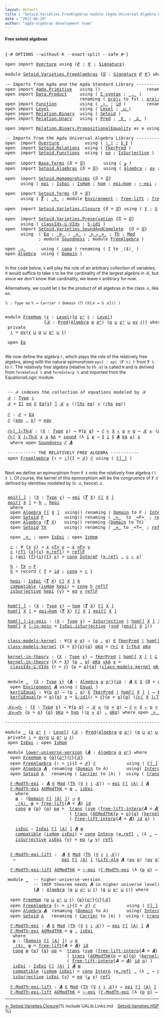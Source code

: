 ```yaml
---
layout: default
title : "Setoid.Varieties.FreeAlgebras module (Agda Universal Algebra Library)"
date : "2021-06-29"
author: "agda-algebras development team"
---
```


#### <a id="free-setoid-algebras">Free setoid algebras</a>

<pre class="Agda">

<a id="241" class="Symbol">{-#</a> <a id="245" class="Keyword">OPTIONS</a> <a id="253" class="Pragma">--without-K</a> <a id="265" class="Pragma">--exact-split</a> <a id="279" class="Pragma">--safe</a> <a id="286" class="Symbol">#-}</a>

<a id="291" class="Keyword">open</a> <a id="296" class="Keyword">import</a> <a id="303" href="Overture.html" class="Module">Overture</a> <a id="312" class="Keyword">using</a> <a id="318" class="Symbol">(</a><a id="319" href="Overture.Signatures.html#520" class="Generalizable">𝓞</a> <a id="321" class="Symbol">;</a> <a id="323" href="Overture.Signatures.html#522" class="Generalizable">𝓥</a> <a id="325" class="Symbol">;</a> <a id="327" href="Overture.Signatures.html#3171" class="Function">Signature</a><a id="336" class="Symbol">)</a>

<a id="339" class="Keyword">module</a> <a id="346" href="Setoid.Varieties.FreeAlgebras.html" class="Module">Setoid.Varieties.FreeAlgebras</a> <a id="376" class="Symbol">{</a><a id="377" href="Setoid.Varieties.FreeAlgebras.html#377" class="Bound">𝑆</a> <a id="379" class="Symbol">:</a> <a id="381" href="Overture.Signatures.html#3171" class="Function">Signature</a> <a id="391" href="Overture.Signatures.html#520" class="Generalizable">𝓞</a> <a id="393" href="Overture.Signatures.html#522" class="Generalizable">𝓥</a><a id="394" class="Symbol">}</a> <a id="396" class="Keyword">where</a>

<a id="403" class="Comment">-- Imports from Agda and the Agda Standard Library -------------------------------</a>
<a id="486" class="Keyword">open</a> <a id="491" class="Keyword">import</a> <a id="498" href="Agda.Primitive.html" class="Module">Agda.Primitive</a>   <a id="515" class="Keyword">using</a> <a id="521" class="Symbol">()</a>                  <a id="541" class="Keyword">renaming</a> <a id="550" class="Symbol">(</a> <a id="552" href="Agda.Primitive.html#326" class="Primitive">Set</a> <a id="556" class="Symbol">to</a> <a id="559" class="Primitive">Type</a> <a id="564" class="Symbol">)</a>
<a id="566" class="Keyword">open</a> <a id="571" class="Keyword">import</a> <a id="578" href="Data.Product.html" class="Module">Data.Product</a>     <a id="595" class="Keyword">using</a> <a id="601" class="Symbol">(</a> <a id="603" href="Data.Product.html#916" class="Function">Σ-syntax</a> <a id="612" class="Symbol">;</a> <a id="614" href="Agda.Builtin.Sigma.html#236" class="InductiveConstructor Operator">_,_</a> <a id="618" class="Symbol">)</a>
                             <a id="649" class="Keyword">renaming</a> <a id="658" class="Symbol">(</a> <a id="660" href="Agda.Builtin.Sigma.html#252" class="Field">proj₁</a> <a id="666" class="Symbol">to</a> <a id="669" class="Field">fst</a> <a id="673" class="Symbol">;</a> <a id="675" href="Agda.Builtin.Sigma.html#264" class="Field">proj₂</a> <a id="681" class="Symbol">to</a> <a id="684" class="Field">snd</a> <a id="688" class="Symbol">)</a>
<a id="690" class="Keyword">open</a> <a id="695" class="Keyword">import</a> <a id="702" href="Function.html" class="Module">Function</a>         <a id="719" class="Keyword">using</a> <a id="725" class="Symbol">(</a> <a id="727" href="Function.Base.html#1031" class="Function Operator">_∘_</a> <a id="731" class="Symbol">;</a> <a id="733" href="Function.Base.html#615" class="Function">id</a> <a id="736" class="Symbol">)</a>        <a id="745" class="Keyword">renaming</a> <a id="754" class="Symbol">(</a> <a id="756" href="Function.Bundles.html#1868" class="Record">Func</a> <a id="761" class="Symbol">to</a> <a id="764" class="Record">_⟶_</a> <a id="768" class="Symbol">)</a>
<a id="770" class="Keyword">open</a> <a id="775" class="Keyword">import</a> <a id="782" href="Level.html" class="Module">Level</a>            <a id="799" class="Keyword">using</a> <a id="805" class="Symbol">(</a> <a id="807" href="Agda.Primitive.html#597" class="Postulate">Level</a> <a id="813" class="Symbol">;</a> <a id="815" href="Agda.Primitive.html#810" class="Primitive Operator">_⊔_</a><a id="818" class="Symbol">)</a>
<a id="820" class="Keyword">open</a> <a id="825" class="Keyword">import</a> <a id="832" href="Relation.Binary.html" class="Module">Relation.Binary</a>  <a id="849" class="Keyword">using</a> <a id="855" class="Symbol">(</a> <a id="857" href="Relation.Binary.Bundles.html#1009" class="Record">Setoid</a> <a id="864" class="Symbol">)</a>
<a id="866" class="Keyword">open</a> <a id="871" class="Keyword">import</a> <a id="878" href="Relation.Unary.html" class="Module">Relation.Unary</a>   <a id="895" class="Keyword">using</a> <a id="901" class="Symbol">(</a> <a id="903" href="Relation.Unary.html#1101" class="Function">Pred</a> <a id="908" class="Symbol">;</a> <a id="910" href="Relation.Unary.html#1523" class="Function Operator">_∈_</a> <a id="914" class="Symbol">;</a> <a id="916" href="Relation.Unary.html#1742" class="Function Operator">_⊆_</a> <a id="920" class="Symbol">)</a>

<a id="923" class="Keyword">open</a> <a id="928" class="Keyword">import</a> <a id="935" href="Relation.Binary.PropositionalEquality.html" class="Module">Relation.Binary.PropositionalEquality</a> <a id="973" class="Symbol">as</a> <a id="976" class="Module">≡</a> <a id="978" class="Keyword">using</a> <a id="984" class="Symbol">(</a><a id="985" href="Agda.Builtin.Equality.html#151" class="Datatype Operator">_≡_</a><a id="988" class="Symbol">)</a>

<a id="991" class="Comment">-- Imports from the Agda Universal Algebra Library -------------------------------</a>
<a id="1074" class="Keyword">open</a>  <a id="1080" class="Keyword">import</a> <a id="1087" href="Overture.html" class="Module">Overture</a>          <a id="1105" class="Keyword">using</a> <a id="1111" class="Symbol">(</a> <a id="1113" href="Overture.Basic.html#4303" class="Function Operator">∣_∣</a> <a id="1117" class="Symbol">;</a> <a id="1119" href="Overture.Basic.html#4341" class="Function Operator">∥_∥</a> <a id="1123" class="Symbol">)</a>
<a id="1125" class="Keyword">open</a>  <a id="1131" class="Keyword">import</a> <a id="1138" href="Setoid.Relations.html" class="Module">Setoid.Relations</a>  <a id="1156" class="Keyword">using</a> <a id="1162" class="Symbol">(</a> <a id="1164" href="Setoid.Relations.Discrete.html#2433" class="Function">fkerPred</a> <a id="1173" class="Symbol">)</a>
<a id="1175" class="Keyword">open</a>  <a id="1181" class="Keyword">import</a> <a id="1188" href="Setoid.Functions.html" class="Module">Setoid.Functions</a>  <a id="1206" class="Keyword">using</a> <a id="1212" class="Symbol">(</a> <a id="1214" href="Setoid.Functions.Inverses.html#1748" class="InductiveConstructor">eq</a> <a id="1217" class="Symbol">;</a> <a id="1219" href="Setoid.Functions.Surjective.html#2057" class="Function">IsSurjective</a> <a id="1232" class="Symbol">)</a>

<a id="1235" class="Keyword">open</a>  <a id="1241" class="Keyword">import</a> <a id="1248" href="Base.Terms.html" class="Module">Base.Terms</a> <a id="1259" class="Symbol">{</a><a id="1260" class="Argument">𝑆</a> <a id="1262" class="Symbol">=</a> <a id="1264" href="Setoid.Varieties.FreeAlgebras.html#377" class="Bound">𝑆</a><a id="1265" class="Symbol">}</a>       <a id="1273" class="Keyword">using</a> <a id="1279" class="Symbol">(</a> <a id="1281" href="Base.Terms.Basic.html#2128" class="InductiveConstructor">ℊ</a> <a id="1283" class="Symbol">)</a>
<a id="1285" class="Keyword">open</a>  <a id="1291" class="Keyword">import</a> <a id="1298" href="Setoid.Algebras.html" class="Module">Setoid.Algebras</a> <a id="1314" class="Symbol">{</a><a id="1315" class="Argument">𝑆</a> <a id="1317" class="Symbol">=</a> <a id="1319" href="Setoid.Varieties.FreeAlgebras.html#377" class="Bound">𝑆</a><a id="1320" class="Symbol">}</a>  <a id="1323" class="Keyword">using</a> <a id="1329" class="Symbol">(</a> <a id="1331" href="Setoid.Algebras.Basic.html#2865" class="Record">Algebra</a> <a id="1339" class="Symbol">;</a> <a id="1341" href="Setoid.Algebras.Basic.html#1094" class="Function">ov</a> <a id="1344" class="Symbol">;</a> <a id="1346" href="Setoid.Algebras.Basic.html#5905" class="Function">Lift-Alg</a> <a id="1355" class="Symbol">)</a>

<a id="1358" class="Keyword">open</a>  <a id="1364" class="Keyword">import</a> <a id="1371" href="Setoid.Homomorphisms.html" class="Module">Setoid.Homomorphisms</a> <a id="1392" class="Symbol">{</a><a id="1393" class="Argument">𝑆</a> <a id="1395" class="Symbol">=</a> <a id="1397" href="Setoid.Varieties.FreeAlgebras.html#377" class="Bound">𝑆</a><a id="1398" class="Symbol">}</a>
      <a id="1406" class="Keyword">using</a> <a id="1412" class="Symbol">(</a> <a id="1414" href="Setoid.Homomorphisms.Basic.html#2541" class="Function">epi</a> <a id="1418" class="Symbol">;</a> <a id="1420" href="Setoid.Homomorphisms.Basic.html#2379" class="Record">IsEpi</a> <a id="1426" class="Symbol">;</a> <a id="1428" href="Setoid.Homomorphisms.Basic.html#1825" class="Record">IsHom</a> <a id="1434" class="Symbol">;</a> <a id="1436" href="Setoid.Homomorphisms.Basic.html#1918" class="Function">hom</a> <a id="1440" class="Symbol">;</a> <a id="1442" href="Setoid.Homomorphisms.Basic.html#2603" class="Function">epi→hom</a> <a id="1450" class="Symbol">;</a> <a id="1452" href="Setoid.Homomorphisms.Properties.html#3000" class="Function">∘-epi</a> <a id="1458" class="Symbol">;</a> <a id="1460" href="Setoid.Homomorphisms.Properties.html#5342" class="Function">ToLift-epi</a> <a id="1471" class="Symbol">)</a>

<a id="1474" class="Keyword">open</a>  <a id="1480" class="Keyword">import</a> <a id="1487" href="Setoid.Terms.html" class="Module">Setoid.Terms</a> <a id="1500" class="Symbol">{</a><a id="1501" class="Argument">𝑆</a> <a id="1503" class="Symbol">=</a> <a id="1505" href="Setoid.Varieties.FreeAlgebras.html#377" class="Bound">𝑆</a><a id="1506" class="Symbol">}</a>
      <a id="1514" class="Keyword">using</a> <a id="1520" class="Symbol">(</a> <a id="1522" href="Setoid.Terms.Basic.html#2876" class="Function">𝑻</a> <a id="1524" class="Symbol">;</a> <a id="1526" href="Setoid.Terms.Basic.html#2024" class="Datatype Operator">_≐_</a> <a id="1530" class="Symbol">;</a> <a id="1532" class="Keyword">module</a> <a id="1539" href="Setoid.Terms.Basic.html#3846" class="Module">Environment</a> <a id="1551" class="Symbol">;</a> <a id="1553" href="Setoid.Terms.Properties.html#2572" class="Function">free-lift</a> <a id="1563" class="Symbol">;</a> <a id="1565" href="Setoid.Terms.Operations.html#2204" class="Function">free-lift-interp</a> <a id="1582" class="Symbol">)</a>

<a id="1585" class="Keyword">open</a>  <a id="1591" class="Keyword">import</a> <a id="1598" href="Setoid.Varieties.Closure.html" class="Module">Setoid.Varieties.Closure</a> <a id="1623" class="Symbol">{</a><a id="1624" class="Argument">𝑆</a> <a id="1626" class="Symbol">=</a> <a id="1628" href="Setoid.Varieties.FreeAlgebras.html#377" class="Bound">𝑆</a><a id="1629" class="Symbol">}</a> <a id="1631" class="Keyword">using</a> <a id="1637" class="Symbol">(</a> <a id="1639" href="Setoid.Varieties.Closure.html#3078" class="Function">V</a> <a id="1641" class="Symbol">;</a> <a id="1643" href="Setoid.Varieties.Closure.html#2475" class="Function">S</a> <a id="1645" class="Symbol">)</a>

<a id="1648" class="Keyword">open</a>  <a id="1654" class="Keyword">import</a> <a id="1661" href="Setoid.Varieties.Preservation.html" class="Module">Setoid.Varieties.Preservation</a> <a id="1691" class="Symbol">{</a><a id="1692" class="Argument">𝑆</a> <a id="1694" class="Symbol">=</a> <a id="1696" href="Setoid.Varieties.FreeAlgebras.html#377" class="Bound">𝑆</a><a id="1697" class="Symbol">}</a>
      <a id="1705" class="Keyword">using</a> <a id="1711" class="Symbol">(</a> <a id="1713" href="Setoid.Varieties.Preservation.html#7179" class="Function">classIds-⊆-VIds</a> <a id="1729" class="Symbol">;</a> <a id="1731" href="Setoid.Varieties.Preservation.html#5085" class="Function">S-id1</a> <a id="1737" class="Symbol">)</a>
<a id="1739" class="Keyword">open</a>  <a id="1745" class="Keyword">import</a> <a id="1752" href="Setoid.Varieties.SoundAndComplete.html" class="Module">Setoid.Varieties.SoundAndComplete</a>  <a id="1787" class="Symbol">{</a><a id="1788" class="Argument">𝑆</a> <a id="1790" class="Symbol">=</a> <a id="1792" href="Setoid.Varieties.FreeAlgebras.html#377" class="Bound">𝑆</a><a id="1793" class="Symbol">}</a>
      <a id="1801" class="Keyword">using</a>  <a id="1808" class="Symbol">(</a> <a id="1810" href="Setoid.Varieties.SoundAndComplete.html#1999" class="Record">Eq</a> <a id="1813" class="Symbol">;</a> <a id="1815" href="Setoid.Varieties.SoundAndComplete.html#2318" class="Function Operator">_⊫_</a> <a id="1819" class="Symbol">;</a> <a id="1821" href="Setoid.Varieties.SoundAndComplete.html#2035" class="InductiveConstructor Operator">_≈̇_</a> <a id="1826" class="Symbol">;</a> <a id="1828" href="Setoid.Varieties.SoundAndComplete.html#4125" class="Datatype Operator">_⊢_▹_≈_</a> <a id="1836" class="Symbol">;</a> <a id="1838" href="Setoid.Varieties.SoundAndComplete.html#3253" class="Function">Th</a> <a id="1841" class="Symbol">;</a> <a id="1843" href="Setoid.Varieties.SoundAndComplete.html#3094" class="Function">Mod</a>
             <a id="1860" class="Symbol">;</a> <a id="1862" class="Keyword">module</a> <a id="1869" href="Setoid.Varieties.SoundAndComplete.html#5024" class="Module">Soundness</a> <a id="1879" class="Symbol">;</a> <a id="1881" class="Keyword">module</a> <a id="1888" href="Setoid.Varieties.SoundAndComplete.html#7367" class="Module">FreeAlgebra</a> <a id="1900" class="Symbol">)</a>

<a id="1903" class="Keyword">open</a> <a id="1908" href="Setoid.Varieties.FreeAlgebras.html#764" class="Module">_⟶_</a>      <a id="1917" class="Keyword">using</a> <a id="1923" class="Symbol">(</a> <a id="1925" href="Function.Bundles.html#1938" class="Field">cong</a> <a id="1930" class="Symbol">)</a> <a id="1932" class="Keyword">renaming</a> <a id="1941" class="Symbol">(</a> <a id="1943" href="Function.Bundles.html#1919" class="Field">f</a> <a id="1945" class="Symbol">to</a> <a id="1948" class="Field">_⟨$⟩_</a> <a id="1954" class="Symbol">)</a>
<a id="1956" class="Keyword">open</a> <a id="1961" href="Setoid.Algebras.Basic.html#2865" class="Module">Algebra</a>  <a id="1970" class="Keyword">using</a> <a id="1976" class="Symbol">(</a> <a id="1978" href="Setoid.Algebras.Basic.html#2922" class="Field">Domain</a> <a id="1985" class="Symbol">)</a>

</pre>

In the code below, `X` will play the role of an arbitrary collection of variables; it would suffice to take `X` to be the cardinality of the largest algebra in 𝒦, but since we don't know that cardinality, we leave `X` aribtrary for now.

Alternatively, we could let `X` be the product of all algebras in the class `𝒦`, like so.

`𝕏 : Type oα`
`𝕏 = Carrier ( Domain (⨅ (𝔄{𝒦 = S 𝒦})) )`

<pre class="Agda">

<a id="2400" class="Keyword">module</a> <a id="FreeHom"></a><a id="2407" href="Setoid.Varieties.FreeAlgebras.html#2407" class="Module">FreeHom</a> <a id="2415" class="Symbol">(</a><a id="2416" href="Setoid.Varieties.FreeAlgebras.html#2416" class="Bound">χ</a> <a id="2418" class="Symbol">:</a> <a id="2420" href="Agda.Primitive.html#597" class="Postulate">Level</a><a id="2425" class="Symbol">){</a><a id="2427" href="Setoid.Varieties.FreeAlgebras.html#2427" class="Bound">α</a> <a id="2429" href="Setoid.Varieties.FreeAlgebras.html#2429" class="Bound">ρᵃ</a> <a id="2432" href="Setoid.Varieties.FreeAlgebras.html#2432" class="Bound">ℓ</a> <a id="2434" class="Symbol">:</a> <a id="2436" href="Agda.Primitive.html#597" class="Postulate">Level</a><a id="2441" class="Symbol">}</a>
               <a id="2458" class="Symbol">{</a><a id="2459" href="Setoid.Varieties.FreeAlgebras.html#2459" class="Bound">𝒦</a> <a id="2461" class="Symbol">:</a> <a id="2463" href="Relation.Unary.html#1101" class="Function">Pred</a><a id="2467" class="Symbol">(</a><a id="2468" href="Setoid.Algebras.Basic.html#2865" class="Record">Algebra</a> <a id="2476" href="Setoid.Varieties.FreeAlgebras.html#2427" class="Bound">α</a> <a id="2478" href="Setoid.Varieties.FreeAlgebras.html#2429" class="Bound">ρᵃ</a><a id="2480" class="Symbol">)</a> <a id="2482" class="Symbol">(</a><a id="2483" href="Setoid.Varieties.FreeAlgebras.html#2427" class="Bound">α</a> <a id="2485" href="Agda.Primitive.html#810" class="Primitive Operator">⊔</a> <a id="2487" href="Setoid.Varieties.FreeAlgebras.html#2429" class="Bound">ρᵃ</a> <a id="2490" href="Agda.Primitive.html#810" class="Primitive Operator">⊔</a> <a id="2492" href="Setoid.Algebras.Basic.html#1094" class="Function">ov</a> <a id="2495" href="Setoid.Varieties.FreeAlgebras.html#2432" class="Bound">ℓ</a><a id="2496" class="Symbol">)}</a> <a id="2499" class="Keyword">where</a>
 <a id="2506" class="Keyword">private</a>
  <a id="FreeHom.ι"></a><a id="2516" href="Setoid.Varieties.FreeAlgebras.html#2516" class="Function">ι</a> <a id="2518" class="Symbol">=</a> <a id="2520" href="Setoid.Algebras.Basic.html#1094" class="Function">ov</a><a id="2522" class="Symbol">(</a><a id="2523" href="Setoid.Varieties.FreeAlgebras.html#2416" class="Bound">χ</a> <a id="2525" href="Agda.Primitive.html#810" class="Primitive Operator">⊔</a> <a id="2527" href="Setoid.Varieties.FreeAlgebras.html#2427" class="Bound">α</a> <a id="2529" href="Agda.Primitive.html#810" class="Primitive Operator">⊔</a> <a id="2531" href="Setoid.Varieties.FreeAlgebras.html#2429" class="Bound">ρᵃ</a> <a id="2534" href="Agda.Primitive.html#810" class="Primitive Operator">⊔</a> <a id="2536" href="Setoid.Varieties.FreeAlgebras.html#2432" class="Bound">ℓ</a><a id="2537" class="Symbol">)</a>

 <a id="2541" class="Keyword">open</a> <a id="2546" href="Setoid.Varieties.SoundAndComplete.html#1999" class="Module">Eq</a>

</pre>

We now define the algebra `𝔽`, which plays the role of the relatively free algebra, along with the natural epimorphism `epi𝔽 : epi (𝑻 𝕏) 𝔽` from `𝑻 𝕏` to `𝔽`.
The relatively free algebra (relative to `Th 𝒦`) is called `M` and is derived from `TermSetoid 𝕏` and `TermInterp 𝕏` and imported from the EquationalLogic module.

<pre class="Agda">

 <a id="2900" class="Comment">-- ℐ indexes the collection of equations modeled by 𝒦</a>
 <a id="FreeHom.ℐ"></a><a id="2955" href="Setoid.Varieties.FreeAlgebras.html#2955" class="Function">ℐ</a> <a id="2957" class="Symbol">:</a> <a id="2959" href="Setoid.Varieties.FreeAlgebras.html#559" class="Primitive">Type</a> <a id="2964" href="Setoid.Varieties.FreeAlgebras.html#2516" class="Function">ι</a>
 <a id="2967" href="Setoid.Varieties.FreeAlgebras.html#2955" class="Function">ℐ</a> <a id="2969" class="Symbol">=</a> <a id="2971" href="Data.Product.html#916" class="Function">Σ[</a> <a id="2974" href="Setoid.Varieties.FreeAlgebras.html#2974" class="Bound">eq</a> <a id="2977" href="Data.Product.html#916" class="Function">∈</a> <a id="2979" href="Setoid.Varieties.SoundAndComplete.html#1999" class="Record">Eq</a><a id="2981" class="Symbol">{</a><a id="2982" href="Setoid.Varieties.FreeAlgebras.html#2416" class="Bound">χ</a><a id="2983" class="Symbol">}</a> <a id="2985" href="Data.Product.html#916" class="Function">]</a> <a id="2987" href="Setoid.Varieties.FreeAlgebras.html#2459" class="Bound">𝒦</a> <a id="2989" href="Setoid.Varieties.SoundAndComplete.html#2318" class="Function Operator">⊫</a> <a id="2991" class="Symbol">((</a><a id="2993" href="Setoid.Varieties.SoundAndComplete.html#2067" class="Field">lhs</a> <a id="2997" href="Setoid.Varieties.FreeAlgebras.html#2974" class="Bound">eq</a><a id="2999" class="Symbol">)</a> <a id="3001" href="Setoid.Varieties.SoundAndComplete.html#2035" class="InductiveConstructor Operator">≈̇</a> <a id="3004" class="Symbol">(</a><a id="3005" href="Setoid.Varieties.SoundAndComplete.html#2087" class="Field">rhs</a> <a id="3009" href="Setoid.Varieties.FreeAlgebras.html#2974" class="Bound">eq</a><a id="3011" class="Symbol">))</a>

 <a id="FreeHom.ℰ"></a><a id="3016" href="Setoid.Varieties.FreeAlgebras.html#3016" class="Function">ℰ</a> <a id="3018" class="Symbol">:</a> <a id="3020" href="Setoid.Varieties.FreeAlgebras.html#2955" class="Function">ℐ</a> <a id="3022" class="Symbol">→</a> <a id="3024" href="Setoid.Varieties.SoundAndComplete.html#1999" class="Record">Eq</a>
 <a id="3028" href="Setoid.Varieties.FreeAlgebras.html#3016" class="Function">ℰ</a> <a id="3030" class="Symbol">(</a><a id="3031" href="Setoid.Varieties.FreeAlgebras.html#3031" class="Bound">eqv</a> <a id="3035" href="Agda.Builtin.Sigma.html#236" class="InductiveConstructor Operator">,</a> <a id="3037" href="Setoid.Varieties.FreeAlgebras.html#3037" class="Bound">p</a><a id="3038" class="Symbol">)</a> <a id="3040" class="Symbol">=</a> <a id="3042" href="Setoid.Varieties.FreeAlgebras.html#3031" class="Bound">eqv</a>

 <a id="FreeHom.ℰ⊢[_]▹Th𝒦"></a><a id="3048" href="Setoid.Varieties.FreeAlgebras.html#3048" class="Function Operator">ℰ⊢[_]▹Th𝒦</a> <a id="3058" class="Symbol">:</a> <a id="3060" class="Symbol">(</a><a id="3061" href="Setoid.Varieties.FreeAlgebras.html#3061" class="Bound">X</a> <a id="3063" class="Symbol">:</a> <a id="3065" href="Setoid.Varieties.FreeAlgebras.html#559" class="Primitive">Type</a> <a id="3070" href="Setoid.Varieties.FreeAlgebras.html#2416" class="Bound">χ</a><a id="3071" class="Symbol">)</a> <a id="3073" class="Symbol">→</a> <a id="3075" class="Symbol">∀{</a><a id="3077" href="Setoid.Varieties.FreeAlgebras.html#3077" class="Bound">p</a> <a id="3079" href="Setoid.Varieties.FreeAlgebras.html#3079" class="Bound">q</a><a id="3080" class="Symbol">}</a> <a id="3082" class="Symbol">→</a> <a id="3084" href="Setoid.Varieties.FreeAlgebras.html#3016" class="Function">ℰ</a> <a id="3086" href="Setoid.Varieties.SoundAndComplete.html#4125" class="Datatype Operator">⊢</a> <a id="3088" href="Setoid.Varieties.FreeAlgebras.html#3061" class="Bound">X</a> <a id="3090" href="Setoid.Varieties.SoundAndComplete.html#4125" class="Datatype Operator">▹</a> <a id="3092" href="Setoid.Varieties.FreeAlgebras.html#3077" class="Bound">p</a> <a id="3094" href="Setoid.Varieties.SoundAndComplete.html#4125" class="Datatype Operator">≈</a> <a id="3096" href="Setoid.Varieties.FreeAlgebras.html#3079" class="Bound">q</a> <a id="3098" class="Symbol">→</a> <a id="3100" href="Setoid.Varieties.FreeAlgebras.html#2459" class="Bound">𝒦</a> <a id="3102" href="Setoid.Varieties.SoundAndComplete.html#2318" class="Function Operator">⊫</a> <a id="3104" class="Symbol">(</a><a id="3105" href="Setoid.Varieties.FreeAlgebras.html#3077" class="Bound">p</a> <a id="3107" href="Setoid.Varieties.SoundAndComplete.html#2035" class="InductiveConstructor Operator">≈̇</a> <a id="3110" href="Setoid.Varieties.FreeAlgebras.html#3079" class="Bound">q</a><a id="3111" class="Symbol">)</a>
 <a id="3114" href="Setoid.Varieties.FreeAlgebras.html#3048" class="Function Operator">ℰ⊢[</a> <a id="3118" href="Setoid.Varieties.FreeAlgebras.html#3118" class="Bound">X</a> <a id="3120" href="Setoid.Varieties.FreeAlgebras.html#3048" class="Function Operator">]▹Th𝒦</a> <a id="3126" href="Setoid.Varieties.FreeAlgebras.html#3126" class="Bound">x</a> <a id="3128" href="Setoid.Varieties.FreeAlgebras.html#3128" class="Bound">𝑨</a> <a id="3130" href="Setoid.Varieties.FreeAlgebras.html#3130" class="Bound">kA</a> <a id="3133" class="Symbol">=</a> <a id="3135" href="Setoid.Varieties.SoundAndComplete.html#5523" class="Function">sound</a> <a id="3141" class="Symbol">(λ</a> <a id="3144" href="Setoid.Varieties.FreeAlgebras.html#3144" class="Bound">i</a> <a id="3146" href="Setoid.Varieties.FreeAlgebras.html#3146" class="Bound">ρ</a> <a id="3148" class="Symbol">→</a> <a id="3150" href="Overture.Basic.html#4341" class="Function Operator">∥</a> <a id="3152" href="Setoid.Varieties.FreeAlgebras.html#3144" class="Bound">i</a> <a id="3154" href="Overture.Basic.html#4341" class="Function Operator">∥</a> <a id="3156" href="Setoid.Varieties.FreeAlgebras.html#3128" class="Bound">𝑨</a> <a id="3158" href="Setoid.Varieties.FreeAlgebras.html#3130" class="Bound">kA</a> <a id="3161" href="Setoid.Varieties.FreeAlgebras.html#3146" class="Bound">ρ</a><a id="3162" class="Symbol">)</a> <a id="3164" href="Setoid.Varieties.FreeAlgebras.html#3126" class="Bound">x</a>
  <a id="3168" class="Keyword">where</a> <a id="3174" class="Keyword">open</a> <a id="3179" href="Setoid.Varieties.SoundAndComplete.html#5024" class="Module">Soundness</a> <a id="3189" href="Setoid.Varieties.FreeAlgebras.html#3016" class="Function">ℰ</a> <a id="3191" href="Setoid.Varieties.FreeAlgebras.html#3128" class="Bound">𝑨</a>

 <a id="3195" class="Comment">----------- THE RELATIVELY FREE ALGEBRA -----------</a>
 <a id="3248" class="Keyword">open</a> <a id="3253" href="Setoid.Varieties.SoundAndComplete.html#7367" class="Module">FreeAlgebra</a> <a id="3265" class="Symbol">{</a><a id="3266" class="Argument">ι</a> <a id="3268" class="Symbol">=</a> <a id="3270" href="Setoid.Varieties.FreeAlgebras.html#2516" class="Function">ι</a><a id="3271" class="Symbol">}{</a><a id="3273" class="Argument">I</a> <a id="3275" class="Symbol">=</a> <a id="3277" href="Setoid.Varieties.FreeAlgebras.html#2955" class="Function">ℐ</a><a id="3278" class="Symbol">}</a> <a id="3280" href="Setoid.Varieties.FreeAlgebras.html#3016" class="Function">ℰ</a> <a id="3282" class="Keyword">using</a> <a id="3288" class="Symbol">(</a> <a id="3290" href="Setoid.Varieties.SoundAndComplete.html#7995" class="Function Operator">𝔽[_]</a> <a id="3295" class="Symbol">)</a>

</pre>

Next we define an epimorphism from `𝑻 X` onto the relatively free algebra `𝔽[ X ]`.  Of course, the kernel of this epimorphism will be the congruence of `𝑻 X` defined by identities modeled by (`S 𝒦`, hence) `𝒦`.

<pre class="Agda">

 <a id="FreeHom.epi𝔽[_]"></a><a id="3538" href="Setoid.Varieties.FreeAlgebras.html#3538" class="Function Operator">epi𝔽[_]</a> <a id="3546" class="Symbol">:</a> <a id="3548" class="Symbol">(</a><a id="3549" href="Setoid.Varieties.FreeAlgebras.html#3549" class="Bound">X</a> <a id="3551" class="Symbol">:</a> <a id="3553" href="Setoid.Varieties.FreeAlgebras.html#559" class="Primitive">Type</a> <a id="3558" href="Setoid.Varieties.FreeAlgebras.html#2416" class="Bound">χ</a><a id="3559" class="Symbol">)</a> <a id="3561" class="Symbol">→</a> <a id="3563" href="Setoid.Homomorphisms.Basic.html#2541" class="Function">epi</a> <a id="3567" class="Symbol">(</a><a id="3568" href="Setoid.Terms.Basic.html#2876" class="Function">𝑻</a> <a id="3570" href="Setoid.Varieties.FreeAlgebras.html#3549" class="Bound">X</a><a id="3571" class="Symbol">)</a> <a id="3573" href="Setoid.Varieties.SoundAndComplete.html#7995" class="Function Operator">𝔽[</a> <a id="3576" href="Setoid.Varieties.FreeAlgebras.html#3549" class="Bound">X</a> <a id="3578" href="Setoid.Varieties.SoundAndComplete.html#7995" class="Function Operator">]</a>
 <a id="3581" href="Setoid.Varieties.FreeAlgebras.html#3538" class="Function Operator">epi𝔽[</a> <a id="3587" href="Setoid.Varieties.FreeAlgebras.html#3587" class="Bound">X</a> <a id="3589" href="Setoid.Varieties.FreeAlgebras.html#3538" class="Function Operator">]</a> <a id="3591" class="Symbol">=</a> <a id="3593" href="Setoid.Varieties.FreeAlgebras.html#4050" class="Function">h</a> <a id="3595" href="Agda.Builtin.Sigma.html#236" class="InductiveConstructor Operator">,</a> <a id="3597" href="Setoid.Varieties.FreeAlgebras.html#4099" class="Function">hepi</a>
  <a id="3604" class="Keyword">where</a>
  <a id="3612" class="Keyword">open</a> <a id="3617" href="Setoid.Algebras.Basic.html#2865" class="Module">Algebra</a> <a id="3625" href="Setoid.Varieties.SoundAndComplete.html#7995" class="Function Operator">𝔽[</a> <a id="3628" href="Setoid.Varieties.FreeAlgebras.html#3587" class="Bound">X</a> <a id="3630" href="Setoid.Varieties.SoundAndComplete.html#7995" class="Function Operator">]</a>  <a id="3633" class="Keyword">using</a><a id="3638" class="Symbol">()</a> <a id="3641" class="Keyword">renaming</a> <a id="3650" class="Symbol">(</a> <a id="3652" href="Setoid.Algebras.Basic.html#2922" class="Field">Domain</a> <a id="3659" class="Symbol">to</a> <a id="3662" class="Field">F</a> <a id="3664" class="Symbol">;</a> <a id="3666" href="Setoid.Algebras.Basic.html#2944" class="Field">Interp</a> <a id="3673" class="Symbol">to</a> <a id="3676" class="Field">InterpF</a> <a id="3684" class="Symbol">)</a>
  <a id="3688" class="Keyword">open</a> <a id="3693" href="Relation.Binary.Bundles.html#1009" class="Module">Setoid</a> <a id="3700" href="Setoid.Varieties.FreeAlgebras.html#3662" class="Function">F</a>        <a id="3709" class="Keyword">using</a><a id="3714" class="Symbol">()</a> <a id="3717" class="Keyword">renaming</a> <a id="3726" class="Symbol">(</a> <a id="3728" href="Relation.Binary.Bundles.html#1098" class="Field Operator">_≈_</a>  <a id="3733" class="Symbol">to</a> <a id="3736" class="Field Operator">_≈F≈_</a> <a id="3742" class="Symbol">;</a> <a id="3744" href="Relation.Binary.Structures.html#1568" class="Function">refl</a> <a id="3749" class="Symbol">to</a> <a id="3752" class="Function">reflF</a> <a id="3758" class="Symbol">)</a>
  <a id="3762" class="Keyword">open</a> <a id="3767" href="Setoid.Algebras.Basic.html#2865" class="Module">Algebra</a> <a id="3775" class="Symbol">(</a><a id="3776" href="Setoid.Terms.Basic.html#2876" class="Function">𝑻</a> <a id="3778" href="Setoid.Varieties.FreeAlgebras.html#3587" class="Bound">X</a><a id="3779" class="Symbol">)</a>   <a id="3783" class="Keyword">using</a><a id="3788" class="Symbol">()</a> <a id="3791" class="Keyword">renaming</a> <a id="3800" class="Symbol">(</a><a id="3801" href="Setoid.Algebras.Basic.html#2922" class="Field">Domain</a> <a id="3808" class="Symbol">to</a> <a id="3811" class="Field">TX</a><a id="3813" class="Symbol">)</a>
  <a id="3817" class="Keyword">open</a> <a id="3822" href="Relation.Binary.Bundles.html#1009" class="Module">Setoid</a> <a id="3829" href="Setoid.Varieties.FreeAlgebras.html#3811" class="Function">TX</a>       <a id="3838" class="Keyword">using</a><a id="3843" class="Symbol">()</a> <a id="3846" class="Keyword">renaming</a> <a id="3855" class="Symbol">(</a> <a id="3857" href="Relation.Binary.Bundles.html#1098" class="Field Operator">_≈_</a> <a id="3861" class="Symbol">to</a> <a id="3864" class="Field Operator">_≈T≈_</a> <a id="3870" class="Symbol">;</a> <a id="3872" href="Relation.Binary.Structures.html#1568" class="Function">refl</a> <a id="3877" class="Symbol">to</a> <a id="3880" class="Function">reflT</a> <a id="3886" class="Symbol">)</a>

  <a id="3891" class="Keyword">open</a> <a id="3896" href="Setoid.Terms.Basic.html#2024" class="Module Operator">_≐_</a> <a id="3900" class="Symbol">;</a> <a id="3902" class="Keyword">open</a> <a id="3907" href="Setoid.Homomorphisms.Basic.html#2379" class="Module">IsEpi</a> <a id="3913" class="Symbol">;</a> <a id="3915" class="Keyword">open</a> <a id="3920" href="Setoid.Homomorphisms.Basic.html#1825" class="Module">IsHom</a>

  <a id="3929" href="Setoid.Varieties.FreeAlgebras.html#3929" class="Function">c</a> <a id="3931" class="Symbol">:</a> <a id="3933" class="Symbol">∀</a> <a id="3935" class="Symbol">{</a><a id="3936" href="Setoid.Varieties.FreeAlgebras.html#3936" class="Bound">x</a> <a id="3938" href="Setoid.Varieties.FreeAlgebras.html#3938" class="Bound">y</a><a id="3939" class="Symbol">}</a> <a id="3941" class="Symbol">→</a> <a id="3943" href="Setoid.Varieties.FreeAlgebras.html#3936" class="Bound">x</a> <a id="3945" href="Setoid.Varieties.FreeAlgebras.html#3864" class="Function Operator">≈T≈</a> <a id="3949" href="Setoid.Varieties.FreeAlgebras.html#3938" class="Bound">y</a> <a id="3951" class="Symbol">→</a> <a id="3953" href="Setoid.Varieties.FreeAlgebras.html#3936" class="Bound">x</a> <a id="3955" href="Setoid.Varieties.FreeAlgebras.html#3736" class="Function Operator">≈F≈</a> <a id="3959" href="Setoid.Varieties.FreeAlgebras.html#3938" class="Bound">y</a>
  <a id="3963" href="Setoid.Varieties.FreeAlgebras.html#3929" class="Function">c</a> <a id="3965" class="Symbol">(</a><a id="3966" href="Setoid.Terms.Basic.html#2068" class="InductiveConstructor">rfl</a> <a id="3970" class="Symbol">{</a><a id="3971" href="Setoid.Varieties.FreeAlgebras.html#3971" class="Bound">x</a><a id="3972" class="Symbol">}{</a><a id="3974" href="Setoid.Varieties.FreeAlgebras.html#3974" class="Bound">y</a><a id="3975" class="Symbol">}</a> <a id="3977" href="Agda.Builtin.Equality.html#208" class="InductiveConstructor">≡.refl</a><a id="3983" class="Symbol">)</a> <a id="3985" class="Symbol">=</a> <a id="3987" href="Setoid.Varieties.FreeAlgebras.html#3752" class="Function">reflF</a>
  <a id="3995" href="Setoid.Varieties.FreeAlgebras.html#3929" class="Function">c</a> <a id="3997" class="Symbol">(</a><a id="3998" href="Setoid.Terms.Basic.html#2110" class="InductiveConstructor">gnl</a> <a id="4002" class="Symbol">{</a><a id="4003" href="Setoid.Varieties.FreeAlgebras.html#4003" class="Bound">f</a><a id="4004" class="Symbol">}{</a><a id="4006" href="Setoid.Varieties.FreeAlgebras.html#4006" class="Bound">s</a><a id="4007" class="Symbol">}{</a><a id="4009" href="Setoid.Varieties.FreeAlgebras.html#4009" class="Bound">t</a><a id="4010" class="Symbol">}</a> <a id="4012" href="Setoid.Varieties.FreeAlgebras.html#4012" class="Bound">x</a><a id="4013" class="Symbol">)</a> <a id="4015" class="Symbol">=</a> <a id="4017" href="Function.Bundles.html#1938" class="Field">cong</a> <a id="4022" href="Setoid.Varieties.FreeAlgebras.html#3676" class="Function">InterpF</a> <a id="4030" class="Symbol">(</a><a id="4031" href="Agda.Builtin.Equality.html#208" class="InductiveConstructor">≡.refl</a> <a id="4038" href="Agda.Builtin.Sigma.html#236" class="InductiveConstructor Operator">,</a> <a id="4040" href="Setoid.Varieties.FreeAlgebras.html#3929" class="Function">c</a> <a id="4042" href="Function.Base.html#1031" class="Function Operator">∘</a> <a id="4044" href="Setoid.Varieties.FreeAlgebras.html#4012" class="Bound">x</a><a id="4045" class="Symbol">)</a>

  <a id="4050" href="Setoid.Varieties.FreeAlgebras.html#4050" class="Function">h</a> <a id="4052" class="Symbol">:</a> <a id="4054" href="Setoid.Varieties.FreeAlgebras.html#3811" class="Function">TX</a> <a id="4057" href="Setoid.Varieties.FreeAlgebras.html#764" class="Record Operator">⟶</a> <a id="4059" href="Setoid.Varieties.FreeAlgebras.html#3662" class="Function">F</a>
  <a id="4063" href="Setoid.Varieties.FreeAlgebras.html#4050" class="Function">h</a> <a id="4065" class="Symbol">=</a> <a id="4067" class="Keyword">record</a> <a id="4074" class="Symbol">{</a> <a id="4076" href="Function.Bundles.html#1919" class="Field">f</a> <a id="4078" class="Symbol">=</a> <a id="4080" href="Function.Base.html#615" class="Function">id</a> <a id="4083" class="Symbol">;</a> <a id="4085" href="Function.Bundles.html#1938" class="Field">cong</a> <a id="4090" class="Symbol">=</a> <a id="4092" href="Setoid.Varieties.FreeAlgebras.html#3929" class="Function">c</a> <a id="4094" class="Symbol">}</a>

  <a id="4099" href="Setoid.Varieties.FreeAlgebras.html#4099" class="Function">hepi</a> <a id="4104" class="Symbol">:</a> <a id="4106" href="Setoid.Homomorphisms.Basic.html#2379" class="Record">IsEpi</a> <a id="4112" class="Symbol">(</a><a id="4113" href="Setoid.Terms.Basic.html#2876" class="Function">𝑻</a> <a id="4115" href="Setoid.Varieties.FreeAlgebras.html#3587" class="Bound">X</a><a id="4116" class="Symbol">)</a> <a id="4118" href="Setoid.Varieties.SoundAndComplete.html#7995" class="Function Operator">𝔽[</a> <a id="4121" href="Setoid.Varieties.FreeAlgebras.html#3587" class="Bound">X</a> <a id="4123" href="Setoid.Varieties.SoundAndComplete.html#7995" class="Function Operator">]</a> <a id="4125" href="Setoid.Varieties.FreeAlgebras.html#4050" class="Function">h</a>
  <a id="4129" href="Setoid.Homomorphisms.Basic.html#1886" class="Field">compatible</a> <a id="4140" class="Symbol">(</a><a id="4141" href="Setoid.Homomorphisms.Basic.html#2447" class="Field">isHom</a> <a id="4147" href="Setoid.Varieties.FreeAlgebras.html#4099" class="Function">hepi</a><a id="4151" class="Symbol">)</a> <a id="4153" class="Symbol">=</a> <a id="4155" href="Function.Bundles.html#1938" class="Field">cong</a> <a id="4160" href="Setoid.Varieties.FreeAlgebras.html#4050" class="Function">h</a> <a id="4162" href="Setoid.Varieties.FreeAlgebras.html#3880" class="Function">reflT</a>
  <a id="4170" href="Setoid.Homomorphisms.Basic.html#2466" class="Field">isSurjective</a> <a id="4183" href="Setoid.Varieties.FreeAlgebras.html#4099" class="Function">hepi</a> <a id="4188" class="Symbol">{</a><a id="4189" href="Setoid.Varieties.FreeAlgebras.html#4189" class="Bound">y</a><a id="4190" class="Symbol">}</a> <a id="4192" class="Symbol">=</a> <a id="4194" href="Setoid.Functions.Inverses.html#1857" class="InductiveConstructor">eq</a> <a id="4197" href="Setoid.Varieties.FreeAlgebras.html#4189" class="Bound">y</a> <a id="4199" href="Setoid.Varieties.FreeAlgebras.html#3752" class="Function">reflF</a>


 <a id="FreeHom.hom𝔽[_]"></a><a id="4208" href="Setoid.Varieties.FreeAlgebras.html#4208" class="Function Operator">hom𝔽[_]</a> <a id="4216" class="Symbol">:</a> <a id="4218" class="Symbol">(</a><a id="4219" href="Setoid.Varieties.FreeAlgebras.html#4219" class="Bound">X</a> <a id="4221" class="Symbol">:</a> <a id="4223" href="Setoid.Varieties.FreeAlgebras.html#559" class="Primitive">Type</a> <a id="4228" href="Setoid.Varieties.FreeAlgebras.html#2416" class="Bound">χ</a><a id="4229" class="Symbol">)</a> <a id="4231" class="Symbol">→</a> <a id="4233" href="Setoid.Homomorphisms.Basic.html#1918" class="Function">hom</a> <a id="4237" class="Symbol">(</a><a id="4238" href="Setoid.Terms.Basic.html#2876" class="Function">𝑻</a> <a id="4240" href="Setoid.Varieties.FreeAlgebras.html#4219" class="Bound">X</a><a id="4241" class="Symbol">)</a> <a id="4243" href="Setoid.Varieties.SoundAndComplete.html#7995" class="Function Operator">𝔽[</a> <a id="4246" href="Setoid.Varieties.FreeAlgebras.html#4219" class="Bound">X</a> <a id="4248" href="Setoid.Varieties.SoundAndComplete.html#7995" class="Function Operator">]</a>
 <a id="4251" href="Setoid.Varieties.FreeAlgebras.html#4208" class="Function Operator">hom𝔽[</a> <a id="4257" href="Setoid.Varieties.FreeAlgebras.html#4257" class="Bound">X</a> <a id="4259" href="Setoid.Varieties.FreeAlgebras.html#4208" class="Function Operator">]</a> <a id="4261" class="Symbol">=</a> <a id="4263" href="Setoid.Homomorphisms.Basic.html#2603" class="Function">epi→hom</a> <a id="4271" class="Symbol">(</a><a id="4272" href="Setoid.Terms.Basic.html#2876" class="Function">𝑻</a> <a id="4274" href="Setoid.Varieties.FreeAlgebras.html#4257" class="Bound">X</a><a id="4275" class="Symbol">)</a> <a id="4277" href="Setoid.Varieties.SoundAndComplete.html#7995" class="Function Operator">𝔽[</a> <a id="4280" href="Setoid.Varieties.FreeAlgebras.html#4257" class="Bound">X</a> <a id="4282" href="Setoid.Varieties.SoundAndComplete.html#7995" class="Function Operator">]</a> <a id="4284" href="Setoid.Varieties.FreeAlgebras.html#3538" class="Function Operator">epi𝔽[</a> <a id="4290" href="Setoid.Varieties.FreeAlgebras.html#4257" class="Bound">X</a> <a id="4292" href="Setoid.Varieties.FreeAlgebras.html#3538" class="Function Operator">]</a>

 <a id="FreeHom.hom𝔽[_]-is-epic"></a><a id="4296" href="Setoid.Varieties.FreeAlgebras.html#4296" class="Function Operator">hom𝔽[_]-is-epic</a> <a id="4312" class="Symbol">:</a> <a id="4314" class="Symbol">(</a><a id="4315" href="Setoid.Varieties.FreeAlgebras.html#4315" class="Bound">X</a> <a id="4317" class="Symbol">:</a> <a id="4319" href="Setoid.Varieties.FreeAlgebras.html#559" class="Primitive">Type</a> <a id="4324" href="Setoid.Varieties.FreeAlgebras.html#2416" class="Bound">χ</a><a id="4325" class="Symbol">)</a> <a id="4327" class="Symbol">→</a> <a id="4329" href="Setoid.Functions.Surjective.html#2057" class="Function">IsSurjective</a> <a id="4342" href="Overture.Basic.html#4303" class="Function Operator">∣</a> <a id="4344" href="Setoid.Varieties.FreeAlgebras.html#4208" class="Function Operator">hom𝔽[</a> <a id="4350" href="Setoid.Varieties.FreeAlgebras.html#4315" class="Bound">X</a> <a id="4352" href="Setoid.Varieties.FreeAlgebras.html#4208" class="Function Operator">]</a> <a id="4354" href="Overture.Basic.html#4303" class="Function Operator">∣</a>
 <a id="4357" href="Setoid.Varieties.FreeAlgebras.html#4296" class="Function Operator">hom𝔽[</a> <a id="4363" href="Setoid.Varieties.FreeAlgebras.html#4363" class="Bound">X</a> <a id="4365" href="Setoid.Varieties.FreeAlgebras.html#4296" class="Function Operator">]-is-epic</a> <a id="4375" class="Symbol">=</a> <a id="4377" href="Setoid.Homomorphisms.Basic.html#2466" class="Field">IsEpi.isSurjective</a> <a id="4396" class="Symbol">(</a><a id="4397" href="Setoid.Varieties.FreeAlgebras.html#684" class="Field">snd</a> <a id="4401" class="Symbol">(</a><a id="4402" href="Setoid.Varieties.FreeAlgebras.html#3538" class="Function Operator">epi𝔽[</a> <a id="4408" href="Setoid.Varieties.FreeAlgebras.html#4363" class="Bound">X</a> <a id="4410" href="Setoid.Varieties.FreeAlgebras.html#3538" class="Function Operator">]</a><a id="4411" class="Symbol">))</a>


 <a id="FreeHom.class-models-kernel"></a><a id="4417" href="Setoid.Varieties.FreeAlgebras.html#4417" class="Function">class-models-kernel</a> <a id="4437" class="Symbol">:</a> <a id="4439" class="Symbol">∀{</a><a id="4441" href="Setoid.Varieties.FreeAlgebras.html#4441" class="Bound">X</a> <a id="4443" href="Setoid.Varieties.FreeAlgebras.html#4443" class="Bound">p</a> <a id="4445" href="Setoid.Varieties.FreeAlgebras.html#4445" class="Bound">q</a><a id="4446" class="Symbol">}</a> <a id="4448" class="Symbol">→</a> <a id="4450" class="Symbol">(</a><a id="4451" href="Setoid.Varieties.FreeAlgebras.html#4443" class="Bound">p</a> <a id="4453" href="Agda.Builtin.Sigma.html#236" class="InductiveConstructor Operator">,</a> <a id="4455" href="Setoid.Varieties.FreeAlgebras.html#4445" class="Bound">q</a><a id="4456" class="Symbol">)</a> <a id="4458" href="Relation.Unary.html#1523" class="Function Operator">∈</a> <a id="4460" href="Setoid.Relations.Discrete.html#2433" class="Function">fkerPred</a> <a id="4469" href="Overture.Basic.html#4303" class="Function Operator">∣</a> <a id="4471" href="Setoid.Varieties.FreeAlgebras.html#4208" class="Function Operator">hom𝔽[</a> <a id="4477" href="Setoid.Varieties.FreeAlgebras.html#4441" class="Bound">X</a> <a id="4479" href="Setoid.Varieties.FreeAlgebras.html#4208" class="Function Operator">]</a> <a id="4481" href="Overture.Basic.html#4303" class="Function Operator">∣</a> <a id="4483" class="Symbol">→</a> <a id="4485" href="Setoid.Varieties.FreeAlgebras.html#2459" class="Bound">𝒦</a> <a id="4487" href="Setoid.Varieties.SoundAndComplete.html#2318" class="Function Operator">⊫</a> <a id="4489" class="Symbol">(</a><a id="4490" href="Setoid.Varieties.FreeAlgebras.html#4443" class="Bound">p</a> <a id="4492" href="Setoid.Varieties.SoundAndComplete.html#2035" class="InductiveConstructor Operator">≈̇</a> <a id="4495" href="Setoid.Varieties.FreeAlgebras.html#4445" class="Bound">q</a><a id="4496" class="Symbol">)</a>
 <a id="4499" href="Setoid.Varieties.FreeAlgebras.html#4417" class="Function">class-models-kernel</a> <a id="4519" class="Symbol">{</a><a id="4520" class="Argument">X</a> <a id="4522" class="Symbol">=</a> <a id="4524" href="Setoid.Varieties.FreeAlgebras.html#4524" class="Bound">X</a><a id="4525" class="Symbol">}{</a><a id="4527" href="Setoid.Varieties.FreeAlgebras.html#4527" class="Bound">p</a><a id="4528" class="Symbol">}{</a><a id="4530" href="Setoid.Varieties.FreeAlgebras.html#4530" class="Bound">q</a><a id="4531" class="Symbol">}</a> <a id="4533" href="Setoid.Varieties.FreeAlgebras.html#4533" class="Bound">pKq</a> <a id="4537" class="Symbol">=</a> <a id="4539" href="Setoid.Varieties.FreeAlgebras.html#3048" class="Function Operator">ℰ⊢[</a> <a id="4543" href="Setoid.Varieties.FreeAlgebras.html#4524" class="Bound">X</a> <a id="4545" href="Setoid.Varieties.FreeAlgebras.html#3048" class="Function Operator">]▹Th𝒦</a> <a id="4551" href="Setoid.Varieties.FreeAlgebras.html#4533" class="Bound">pKq</a>

 <a id="FreeHom.kernel-in-theory"></a><a id="4557" href="Setoid.Varieties.FreeAlgebras.html#4557" class="Function">kernel-in-theory</a> <a id="4574" class="Symbol">:</a> <a id="4576" class="Symbol">{</a><a id="4577" href="Setoid.Varieties.FreeAlgebras.html#4577" class="Bound">X</a> <a id="4579" class="Symbol">:</a> <a id="4581" href="Setoid.Varieties.FreeAlgebras.html#559" class="Primitive">Type</a> <a id="4586" href="Setoid.Varieties.FreeAlgebras.html#2416" class="Bound">χ</a><a id="4587" class="Symbol">}</a> <a id="4589" class="Symbol">→</a> <a id="4591" href="Setoid.Relations.Discrete.html#2433" class="Function">fkerPred</a> <a id="4600" href="Overture.Basic.html#4303" class="Function Operator">∣</a> <a id="4602" href="Setoid.Varieties.FreeAlgebras.html#4208" class="Function Operator">hom𝔽[</a> <a id="4608" href="Setoid.Varieties.FreeAlgebras.html#4577" class="Bound">X</a> <a id="4610" href="Setoid.Varieties.FreeAlgebras.html#4208" class="Function Operator">]</a> <a id="4612" href="Overture.Basic.html#4303" class="Function Operator">∣</a> <a id="4614" href="Relation.Unary.html#1742" class="Function Operator">⊆</a> <a id="4616" href="Setoid.Varieties.SoundAndComplete.html#3253" class="Function">Th</a> <a id="4619" class="Symbol">(</a><a id="4620" href="Setoid.Varieties.Closure.html#3078" class="Function">V</a> <a id="4622" href="Setoid.Varieties.FreeAlgebras.html#2432" class="Bound">ℓ</a> <a id="4624" href="Setoid.Varieties.FreeAlgebras.html#2516" class="Function">ι</a> <a id="4626" href="Setoid.Varieties.FreeAlgebras.html#2459" class="Bound">𝒦</a><a id="4627" class="Symbol">)</a>
 <a id="4630" href="Setoid.Varieties.FreeAlgebras.html#4557" class="Function">kernel-in-theory</a> <a id="4647" class="Symbol">{</a><a id="4648" class="Argument">X</a> <a id="4650" class="Symbol">=</a> <a id="4652" href="Setoid.Varieties.FreeAlgebras.html#4652" class="Bound">X</a><a id="4653" class="Symbol">}</a> <a id="4655" class="Symbol">{</a><a id="4656" href="Setoid.Varieties.FreeAlgebras.html#4656" class="Bound">p</a> <a id="4658" href="Agda.Builtin.Sigma.html#236" class="InductiveConstructor Operator">,</a> <a id="4660" href="Setoid.Varieties.FreeAlgebras.html#4660" class="Bound">q</a><a id="4661" class="Symbol">}</a> <a id="4663" href="Setoid.Varieties.FreeAlgebras.html#4663" class="Bound">pKq</a> <a id="4667" href="Setoid.Varieties.FreeAlgebras.html#4667" class="Bound">vkA</a> <a id="4671" href="Setoid.Varieties.FreeAlgebras.html#4671" class="Bound">x</a> <a id="4673" class="Symbol">=</a>
  <a id="4677" href="Setoid.Varieties.Preservation.html#7179" class="Function">classIds-⊆-VIds</a> <a id="4693" class="Symbol">{</a><a id="4694" class="Argument">ℓ</a> <a id="4696" class="Symbol">=</a> <a id="4698" href="Setoid.Varieties.FreeAlgebras.html#2432" class="Bound">ℓ</a><a id="4699" class="Symbol">}</a> <a id="4701" class="Symbol">{</a><a id="4702" class="Argument">p</a> <a id="4704" class="Symbol">=</a> <a id="4706" href="Setoid.Varieties.FreeAlgebras.html#4656" class="Bound">p</a><a id="4707" class="Symbol">}{</a><a id="4709" href="Setoid.Varieties.FreeAlgebras.html#4660" class="Bound">q</a><a id="4710" class="Symbol">}</a> <a id="4712" class="Symbol">(</a><a id="4713" href="Setoid.Varieties.FreeAlgebras.html#4417" class="Function">class-models-kernel</a> <a id="4733" href="Setoid.Varieties.FreeAlgebras.html#4663" class="Bound">pKq</a><a id="4736" class="Symbol">)</a> <a id="4738" href="Setoid.Varieties.FreeAlgebras.html#4667" class="Bound">vkA</a> <a id="4742" href="Setoid.Varieties.FreeAlgebras.html#4671" class="Bound">x</a>


 <a id="4747" class="Keyword">module</a> <a id="4754" href="Setoid.Varieties.FreeAlgebras.html#4754" class="Module">_</a>  <a id="4757" class="Symbol">{</a><a id="4758" href="Setoid.Varieties.FreeAlgebras.html#4758" class="Bound">X</a> <a id="4760" class="Symbol">:</a> <a id="4762" href="Setoid.Varieties.FreeAlgebras.html#559" class="Primitive">Type</a> <a id="4767" href="Setoid.Varieties.FreeAlgebras.html#2416" class="Bound">χ</a><a id="4768" class="Symbol">}</a> <a id="4770" class="Symbol">{</a><a id="4771" href="Setoid.Varieties.FreeAlgebras.html#4771" class="Bound">𝑨</a> <a id="4773" class="Symbol">:</a> <a id="4775" href="Setoid.Algebras.Basic.html#2865" class="Record">Algebra</a> <a id="4783" href="Setoid.Varieties.FreeAlgebras.html#2427" class="Bound">α</a> <a id="4785" href="Setoid.Varieties.FreeAlgebras.html#2429" class="Bound">ρᵃ</a><a id="4787" class="Symbol">}{</a><a id="4789" href="Setoid.Varieties.FreeAlgebras.html#4789" class="Bound">sA</a> <a id="4792" class="Symbol">:</a> <a id="4794" href="Setoid.Varieties.FreeAlgebras.html#4771" class="Bound">𝑨</a> <a id="4796" href="Relation.Unary.html#1523" class="Function Operator">∈</a> <a id="4798" href="Setoid.Varieties.Closure.html#2475" class="Function">S</a> <a id="4800" class="Symbol">{</a><a id="4801" class="Argument">β</a> <a id="4803" class="Symbol">=</a> <a id="4805" href="Setoid.Varieties.FreeAlgebras.html#2427" class="Bound">α</a><a id="4806" class="Symbol">}{</a><a id="4808" href="Setoid.Varieties.FreeAlgebras.html#2429" class="Bound">ρᵃ</a><a id="4810" class="Symbol">}</a> <a id="4812" href="Setoid.Varieties.FreeAlgebras.html#2432" class="Bound">ℓ</a> <a id="4814" href="Setoid.Varieties.FreeAlgebras.html#2459" class="Bound">𝒦</a><a id="4815" class="Symbol">}</a> <a id="4817" class="Keyword">where</a>
  <a id="4825" class="Keyword">open</a> <a id="4830" href="Setoid.Terms.Basic.html#3846" class="Module">Environment</a> <a id="4842" href="Setoid.Varieties.FreeAlgebras.html#4771" class="Bound">𝑨</a> <a id="4844" class="Keyword">using</a> <a id="4850" class="Symbol">(</a> <a id="4852" href="Setoid.Terms.Basic.html#5322" class="Function">Equal</a> <a id="4858" class="Symbol">)</a>
  <a id="4862" href="Setoid.Varieties.FreeAlgebras.html#4862" class="Function">ker𝔽⊆Equal</a> <a id="4873" class="Symbol">:</a> <a id="4875" class="Symbol">∀{</a><a id="4877" href="Setoid.Varieties.FreeAlgebras.html#4877" class="Bound">p</a> <a id="4879" href="Setoid.Varieties.FreeAlgebras.html#4879" class="Bound">q</a><a id="4880" class="Symbol">}</a> <a id="4882" class="Symbol">→</a> <a id="4884" class="Symbol">(</a><a id="4885" href="Setoid.Varieties.FreeAlgebras.html#4877" class="Bound">p</a> <a id="4887" href="Agda.Builtin.Sigma.html#236" class="InductiveConstructor Operator">,</a> <a id="4889" href="Setoid.Varieties.FreeAlgebras.html#4879" class="Bound">q</a><a id="4890" class="Symbol">)</a> <a id="4892" href="Relation.Unary.html#1523" class="Function Operator">∈</a> <a id="4894" href="Setoid.Relations.Discrete.html#2433" class="Function">fkerPred</a> <a id="4903" href="Overture.Basic.html#4303" class="Function Operator">∣</a> <a id="4905" href="Setoid.Varieties.FreeAlgebras.html#4208" class="Function Operator">hom𝔽[</a> <a id="4911" href="Setoid.Varieties.FreeAlgebras.html#4758" class="Bound">X</a> <a id="4913" href="Setoid.Varieties.FreeAlgebras.html#4208" class="Function Operator">]</a> <a id="4915" href="Overture.Basic.html#4303" class="Function Operator">∣</a> <a id="4917" class="Symbol">→</a> <a id="4919" href="Setoid.Terms.Basic.html#5322" class="Function">Equal</a> <a id="4925" href="Setoid.Varieties.FreeAlgebras.html#4877" class="Bound">p</a> <a id="4927" href="Setoid.Varieties.FreeAlgebras.html#4879" class="Bound">q</a>
  <a id="4931" href="Setoid.Varieties.FreeAlgebras.html#4862" class="Function">ker𝔽⊆Equal</a><a id="4941" class="Symbol">{</a><a id="4942" class="Argument">p</a> <a id="4944" class="Symbol">=</a> <a id="4946" href="Setoid.Varieties.FreeAlgebras.html#4946" class="Bound">p</a><a id="4947" class="Symbol">}{</a><a id="4949" href="Setoid.Varieties.FreeAlgebras.html#4949" class="Bound">q</a><a id="4950" class="Symbol">}</a> <a id="4952" href="Setoid.Varieties.FreeAlgebras.html#4952" class="Bound">x</a> <a id="4954" class="Symbol">=</a> <a id="4956" href="Setoid.Varieties.Preservation.html#5085" class="Function">S-id1</a><a id="4961" class="Symbol">{</a><a id="4962" class="Argument">ℓ</a> <a id="4964" class="Symbol">=</a> <a id="4966" href="Setoid.Varieties.FreeAlgebras.html#2432" class="Bound">ℓ</a><a id="4967" class="Symbol">}{</a><a id="4969" class="Argument">p</a> <a id="4971" class="Symbol">=</a> <a id="4973" href="Setoid.Varieties.FreeAlgebras.html#4946" class="Bound">p</a><a id="4974" class="Symbol">}{</a><a id="4976" href="Setoid.Varieties.FreeAlgebras.html#4949" class="Bound">q</a><a id="4977" class="Symbol">}</a> <a id="4979" class="Symbol">(</a><a id="4980" href="Setoid.Varieties.FreeAlgebras.html#3048" class="Function Operator">ℰ⊢[</a> <a id="4984" href="Setoid.Varieties.FreeAlgebras.html#4758" class="Bound">X</a> <a id="4986" href="Setoid.Varieties.FreeAlgebras.html#3048" class="Function Operator">]▹Th𝒦</a> <a id="4992" href="Setoid.Varieties.FreeAlgebras.html#4952" class="Bound">x</a><a id="4993" class="Symbol">)</a> <a id="4995" href="Setoid.Varieties.FreeAlgebras.html#4771" class="Bound">𝑨</a> <a id="4997" href="Setoid.Varieties.FreeAlgebras.html#4789" class="Bound">sA</a>

 <a id="FreeHom.𝒦⊫→ℰ⊢"></a><a id="5002" href="Setoid.Varieties.FreeAlgebras.html#5002" class="Function">𝒦⊫→ℰ⊢</a> <a id="5008" class="Symbol">:</a> <a id="5010" class="Symbol">{</a><a id="5011" href="Setoid.Varieties.FreeAlgebras.html#5011" class="Bound">X</a> <a id="5013" class="Symbol">:</a> <a id="5015" href="Setoid.Varieties.FreeAlgebras.html#559" class="Primitive">Type</a> <a id="5020" href="Setoid.Varieties.FreeAlgebras.html#2416" class="Bound">χ</a><a id="5021" class="Symbol">}</a> <a id="5023" class="Symbol">→</a> <a id="5025" class="Symbol">∀{</a><a id="5027" href="Setoid.Varieties.FreeAlgebras.html#5027" class="Bound">p</a> <a id="5029" href="Setoid.Varieties.FreeAlgebras.html#5029" class="Bound">q</a><a id="5030" class="Symbol">}</a> <a id="5032" class="Symbol">→</a> <a id="5034" href="Setoid.Varieties.FreeAlgebras.html#2459" class="Bound">𝒦</a> <a id="5036" href="Setoid.Varieties.SoundAndComplete.html#2318" class="Function Operator">⊫</a> <a id="5038" class="Symbol">(</a><a id="5039" href="Setoid.Varieties.FreeAlgebras.html#5027" class="Bound">p</a> <a id="5041" href="Setoid.Varieties.SoundAndComplete.html#2035" class="InductiveConstructor Operator">≈̇</a> <a id="5044" href="Setoid.Varieties.FreeAlgebras.html#5029" class="Bound">q</a><a id="5045" class="Symbol">)</a> <a id="5047" class="Symbol">→</a> <a id="5049" href="Setoid.Varieties.FreeAlgebras.html#3016" class="Function">ℰ</a> <a id="5051" href="Setoid.Varieties.SoundAndComplete.html#4125" class="Datatype Operator">⊢</a> <a id="5053" href="Setoid.Varieties.FreeAlgebras.html#5011" class="Bound">X</a> <a id="5055" href="Setoid.Varieties.SoundAndComplete.html#4125" class="Datatype Operator">▹</a> <a id="5057" href="Setoid.Varieties.FreeAlgebras.html#5027" class="Bound">p</a> <a id="5059" href="Setoid.Varieties.SoundAndComplete.html#4125" class="Datatype Operator">≈</a> <a id="5061" href="Setoid.Varieties.FreeAlgebras.html#5029" class="Bound">q</a>
 <a id="5064" href="Setoid.Varieties.FreeAlgebras.html#5002" class="Function">𝒦⊫→ℰ⊢</a> <a id="5070" class="Symbol">{</a><a id="5071" class="Argument">p</a> <a id="5073" class="Symbol">=</a> <a id="5075" href="Setoid.Varieties.FreeAlgebras.html#5075" class="Bound">p</a><a id="5076" class="Symbol">}</a> <a id="5078" class="Symbol">{</a><a id="5079" href="Setoid.Varieties.FreeAlgebras.html#5079" class="Bound">q</a><a id="5080" class="Symbol">}</a> <a id="5082" href="Setoid.Varieties.FreeAlgebras.html#5082" class="Bound">pKq</a> <a id="5086" class="Symbol">=</a> <a id="5088" href="Setoid.Varieties.SoundAndComplete.html#4213" class="InductiveConstructor">hyp</a> <a id="5092" class="Symbol">((</a><a id="5094" href="Setoid.Varieties.FreeAlgebras.html#5075" class="Bound">p</a> <a id="5096" href="Setoid.Varieties.SoundAndComplete.html#2035" class="InductiveConstructor Operator">≈̇</a> <a id="5099" href="Setoid.Varieties.FreeAlgebras.html#5079" class="Bound">q</a><a id="5100" class="Symbol">)</a> <a id="5102" href="Agda.Builtin.Sigma.html#236" class="InductiveConstructor Operator">,</a> <a id="5104" href="Setoid.Varieties.FreeAlgebras.html#5082" class="Bound">pKq</a><a id="5107" class="Symbol">)</a> <a id="5109" class="Keyword">where</a> <a id="5115" class="Keyword">open</a> <a id="5120" href="Setoid.Varieties.SoundAndComplete.html#4125" class="Module Operator">_⊢_▹_≈_</a> <a id="5128" class="Keyword">using</a> <a id="5134" class="Symbol">(</a><a id="5135" href="Setoid.Varieties.SoundAndComplete.html#4213" class="InductiveConstructor">hyp</a><a id="5138" class="Symbol">)</a>

<a id="5141" class="Comment">------------------------------------------------------------------------------</a>

<a id="5221" class="Keyword">module</a> <a id="5228" href="Setoid.Varieties.FreeAlgebras.html#5228" class="Module">_</a> <a id="5230" class="Symbol">{</a><a id="5231" href="Setoid.Varieties.FreeAlgebras.html#5231" class="Bound">α</a> <a id="5233" href="Setoid.Varieties.FreeAlgebras.html#5233" class="Bound">ρᵃ</a> <a id="5236" href="Setoid.Varieties.FreeAlgebras.html#5236" class="Bound">ℓ</a> <a id="5238" class="Symbol">:</a> <a id="5240" href="Agda.Primitive.html#597" class="Postulate">Level</a><a id="5245" class="Symbol">}</a> <a id="5247" class="Symbol">{</a><a id="5248" href="Setoid.Varieties.FreeAlgebras.html#5248" class="Bound">𝒦</a> <a id="5250" class="Symbol">:</a> <a id="5252" href="Relation.Unary.html#1101" class="Function">Pred</a><a id="5256" class="Symbol">(</a><a id="5257" href="Setoid.Algebras.Basic.html#2865" class="Record">Algebra</a> <a id="5265" href="Setoid.Varieties.FreeAlgebras.html#5231" class="Bound">α</a> <a id="5267" href="Setoid.Varieties.FreeAlgebras.html#5233" class="Bound">ρᵃ</a><a id="5269" class="Symbol">)</a> <a id="5271" class="Symbol">(</a><a id="5272" href="Setoid.Varieties.FreeAlgebras.html#5231" class="Bound">α</a> <a id="5274" href="Agda.Primitive.html#810" class="Primitive Operator">⊔</a> <a id="5276" href="Setoid.Varieties.FreeAlgebras.html#5233" class="Bound">ρᵃ</a> <a id="5279" href="Agda.Primitive.html#810" class="Primitive Operator">⊔</a> <a id="5281" href="Setoid.Algebras.Basic.html#1094" class="Function">ov</a> <a id="5284" href="Setoid.Varieties.FreeAlgebras.html#5236" class="Bound">ℓ</a><a id="5285" class="Symbol">)}</a> <a id="5288" class="Keyword">where</a>
 <a id="5295" class="Keyword">private</a> <a id="5303" href="Setoid.Varieties.FreeAlgebras.html#5303" class="Function">ι</a> <a id="5305" class="Symbol">=</a> <a id="5307" href="Setoid.Algebras.Basic.html#1094" class="Function">ov</a><a id="5309" class="Symbol">(</a><a id="5310" href="Setoid.Varieties.FreeAlgebras.html#5231" class="Bound">α</a> <a id="5312" href="Agda.Primitive.html#810" class="Primitive Operator">⊔</a> <a id="5314" href="Setoid.Varieties.FreeAlgebras.html#5233" class="Bound">ρᵃ</a> <a id="5317" href="Agda.Primitive.html#810" class="Primitive Operator">⊔</a> <a id="5319" href="Setoid.Varieties.FreeAlgebras.html#5236" class="Bound">ℓ</a><a id="5320" class="Symbol">)</a>
 <a id="5323" class="Keyword">open</a> <a id="5328" href="Setoid.Homomorphisms.Basic.html#2379" class="Module">IsEpi</a> <a id="5334" class="Symbol">;</a> <a id="5336" class="Keyword">open</a> <a id="5341" href="Setoid.Homomorphisms.Basic.html#1825" class="Module">IsHom</a>

 <a id="5349" class="Keyword">module</a> <a id="lower-universe-version"></a><a id="5356" href="Setoid.Varieties.FreeAlgebras.html#5356" class="Module">lower-universe-version</a> <a id="5379" class="Symbol">{</a><a id="5380" href="Setoid.Varieties.FreeAlgebras.html#5380" class="Bound">𝑨</a> <a id="5382" class="Symbol">:</a> <a id="5384" href="Setoid.Algebras.Basic.html#2865" class="Record">Algebra</a> <a id="5392" href="Setoid.Varieties.FreeAlgebras.html#5231" class="Bound">α</a> <a id="5394" href="Setoid.Varieties.FreeAlgebras.html#5233" class="Bound">ρᵃ</a><a id="5396" class="Symbol">}</a> <a id="5398" class="Keyword">where</a>
  <a id="5406" class="Keyword">open</a> <a id="5411" href="Setoid.Varieties.FreeAlgebras.html#2407" class="Module">FreeHom</a> <a id="5419" href="Setoid.Varieties.FreeAlgebras.html#5231" class="Bound">α</a> <a id="5421" class="Symbol">{</a><a id="5422" href="Setoid.Varieties.FreeAlgebras.html#5231" class="Bound">α</a><a id="5423" class="Symbol">}{</a><a id="5425" href="Setoid.Varieties.FreeAlgebras.html#5233" class="Bound">ρᵃ</a><a id="5427" class="Symbol">}{</a><a id="5429" href="Setoid.Varieties.FreeAlgebras.html#5236" class="Bound">ℓ</a><a id="5430" class="Symbol">}{</a><a id="5432" href="Setoid.Varieties.FreeAlgebras.html#5248" class="Bound">𝒦</a><a id="5433" class="Symbol">}</a>
  <a id="5437" class="Keyword">open</a> <a id="5442" href="Setoid.Varieties.SoundAndComplete.html#7367" class="Module">FreeAlgebra</a> <a id="5454" class="Symbol">{</a><a id="5455" class="Argument">ι</a> <a id="5457" class="Symbol">=</a> <a id="5459" href="Setoid.Varieties.FreeAlgebras.html#5303" class="Function">ι</a><a id="5460" class="Symbol">}{</a><a id="5462" class="Argument">I</a> <a id="5464" class="Symbol">=</a> <a id="5466" href="Setoid.Varieties.FreeAlgebras.html#2955" class="Function">ℐ</a><a id="5467" class="Symbol">}</a> <a id="5469" href="Setoid.Varieties.FreeAlgebras.html#3016" class="Function">ℰ</a>            <a id="5482" class="Keyword">using</a> <a id="5488" class="Symbol">(</a> <a id="5490" href="Setoid.Varieties.SoundAndComplete.html#7995" class="Function Operator">𝔽[_]</a> <a id="5495" class="Symbol">)</a>
  <a id="5499" class="Keyword">open</a> <a id="5504" href="Setoid.Algebras.Basic.html#2865" class="Module">Algebra</a> <a id="5512" href="Setoid.Varieties.FreeAlgebras.html#5380" class="Bound">𝑨</a>  <a id="5515" class="Keyword">renaming</a> <a id="5524" class="Symbol">(</a><a id="5525" href="Setoid.Algebras.Basic.html#2922" class="Field">Domain</a> <a id="5532" class="Symbol">to</a> <a id="5535" class="Field">A</a><a id="5536" class="Symbol">)</a>       <a id="5544" class="Keyword">using</a><a id="5549" class="Symbol">(</a> <a id="5551" href="Setoid.Algebras.Basic.html#2944" class="Field">Interp</a> <a id="5558" class="Symbol">)</a>
  <a id="5562" class="Keyword">open</a> <a id="5567" href="Relation.Binary.Bundles.html#1009" class="Module">Setoid</a> <a id="5574" href="Setoid.Varieties.FreeAlgebras.html#5535" class="Field">A</a>   <a id="5578" class="Keyword">renaming</a> <a id="5587" class="Symbol">(</a> <a id="5589" href="Relation.Binary.Bundles.html#1072" class="Field">Carrier</a> <a id="5597" class="Symbol">to</a> <a id="5600" class="Field">∣A∣</a> <a id="5604" class="Symbol">)</a>  <a id="5607" class="Keyword">using</a> <a id="5613" class="Symbol">(</a> <a id="5615" href="Relation.Binary.Structures.html#1620" class="Function">trans</a> <a id="5621" class="Symbol">;</a> <a id="5623" href="Relation.Binary.Structures.html#1594" class="Function">sym</a> <a id="5627" class="Symbol">;</a> <a id="5629" href="Relation.Binary.Structures.html#1568" class="Function">refl</a> <a id="5634" class="Symbol">)</a>

  <a id="5639" href="Setoid.Varieties.FreeAlgebras.html#5639" class="Function">𝔽-ModTh-epi</a> <a id="5651" class="Symbol">:</a> <a id="5653" href="Setoid.Varieties.FreeAlgebras.html#5380" class="Bound">𝑨</a> <a id="5655" href="Relation.Unary.html#1523" class="Function Operator">∈</a> <a id="5657" href="Setoid.Varieties.SoundAndComplete.html#3094" class="Function">Mod</a> <a id="5661" class="Symbol">(</a><a id="5662" href="Setoid.Varieties.SoundAndComplete.html#3253" class="Function">Th</a> <a id="5665" class="Symbol">(</a><a id="5666" href="Setoid.Varieties.Closure.html#3078" class="Function">V</a> <a id="5668" href="Setoid.Varieties.FreeAlgebras.html#5236" class="Bound">ℓ</a> <a id="5670" href="Setoid.Varieties.FreeAlgebras.html#5303" class="Function">ι</a> <a id="5672" href="Setoid.Varieties.FreeAlgebras.html#5248" class="Bound">𝒦</a><a id="5673" class="Symbol">))</a> <a id="5676" class="Symbol">→</a> <a id="5678" href="Setoid.Homomorphisms.Basic.html#2541" class="Function">epi</a> <a id="5682" href="Setoid.Varieties.SoundAndComplete.html#7995" class="Function Operator">𝔽[</a> <a id="5685" href="Setoid.Varieties.FreeAlgebras.html#5600" class="Function">∣A∣</a> <a id="5689" href="Setoid.Varieties.SoundAndComplete.html#7995" class="Function Operator">]</a> <a id="5691" href="Setoid.Varieties.FreeAlgebras.html#5380" class="Bound">𝑨</a>
  <a id="5695" href="Setoid.Varieties.FreeAlgebras.html#5639" class="Function">𝔽-ModTh-epi</a> <a id="5707" href="Setoid.Varieties.FreeAlgebras.html#5707" class="Bound">A∈ModThK</a> <a id="5716" class="Symbol">=</a> <a id="5718" href="Setoid.Varieties.FreeAlgebras.html#5742" class="Function">φ</a> <a id="5720" href="Agda.Builtin.Sigma.html#236" class="InductiveConstructor Operator">,</a> <a id="5722" href="Setoid.Varieties.FreeAlgebras.html#6014" class="Function">isEpi</a>
    <a id="5732" class="Keyword">where</a>
    <a id="5742" href="Setoid.Varieties.FreeAlgebras.html#5742" class="Function">φ</a> <a id="5744" class="Symbol">:</a> <a id="5746" class="Symbol">(</a><a id="5747" href="Setoid.Algebras.Basic.html#2922" class="Field">Domain</a> <a id="5754" href="Setoid.Varieties.SoundAndComplete.html#7995" class="Function Operator">𝔽[</a> <a id="5757" href="Setoid.Varieties.FreeAlgebras.html#5600" class="Function">∣A∣</a> <a id="5761" href="Setoid.Varieties.SoundAndComplete.html#7995" class="Function Operator">]</a><a id="5762" class="Symbol">)</a> <a id="5764" href="Setoid.Varieties.FreeAlgebras.html#764" class="Record Operator">⟶</a> <a id="5766" href="Setoid.Varieties.FreeAlgebras.html#5535" class="Field">A</a>
    <a id="5772" href="Setoid.Varieties.FreeAlgebras.html#1948" class="Field Operator">_⟨$⟩_</a> <a id="5778" href="Setoid.Varieties.FreeAlgebras.html#5742" class="Function">φ</a> <a id="5780" class="Symbol">=</a> <a id="5782" href="Setoid.Terms.Properties.html#2572" class="Function">free-lift</a><a id="5791" class="Symbol">{</a><a id="5792" class="Argument">𝑨</a> <a id="5794" class="Symbol">=</a> <a id="5796" href="Setoid.Varieties.FreeAlgebras.html#5380" class="Bound">𝑨</a><a id="5797" class="Symbol">}</a> <a id="5799" href="Function.Base.html#615" class="Function">id</a>
    <a id="5806" href="Function.Bundles.html#1938" class="Field">cong</a> <a id="5811" href="Setoid.Varieties.FreeAlgebras.html#5742" class="Function">φ</a> <a id="5813" class="Symbol">{</a><a id="5814" href="Setoid.Varieties.FreeAlgebras.html#5814" class="Bound">p</a><a id="5815" class="Symbol">}</a> <a id="5817" class="Symbol">{</a><a id="5818" href="Setoid.Varieties.FreeAlgebras.html#5818" class="Bound">q</a><a id="5819" class="Symbol">}</a> <a id="5821" href="Setoid.Varieties.FreeAlgebras.html#5821" class="Bound">pq</a> <a id="5824" class="Symbol">=</a>  <a id="5827" href="Relation.Binary.Structures.html#1620" class="Function">trans</a> <a id="5833" class="Symbol">(</a><a id="5834" href="Relation.Binary.Structures.html#1594" class="Function">sym</a> <a id="5838" class="Symbol">(</a><a id="5839" href="Setoid.Terms.Operations.html#2204" class="Function">free-lift-interp</a><a id="5855" class="Symbol">{</a><a id="5856" class="Argument">𝑨</a> <a id="5858" class="Symbol">=</a> <a id="5860" href="Setoid.Varieties.FreeAlgebras.html#5380" class="Bound">𝑨</a><a id="5861" class="Symbol">}</a> <a id="5863" href="Function.Base.html#615" class="Function">id</a> <a id="5866" href="Setoid.Varieties.FreeAlgebras.html#5814" class="Bound">p</a><a id="5867" class="Symbol">))</a>
                         <a id="5895" class="Symbol">(</a> <a id="5897" href="Relation.Binary.Structures.html#1620" class="Function">trans</a> <a id="5903" class="Symbol">(</a><a id="5904" href="Setoid.Varieties.FreeAlgebras.html#5707" class="Bound">A∈ModThK</a><a id="5912" class="Symbol">{</a><a id="5913" class="Argument">p</a> <a id="5915" class="Symbol">=</a> <a id="5917" href="Setoid.Varieties.FreeAlgebras.html#5814" class="Bound">p</a><a id="5918" class="Symbol">}{</a><a id="5920" href="Setoid.Varieties.FreeAlgebras.html#5818" class="Bound">q</a><a id="5921" class="Symbol">}</a> <a id="5923" class="Symbol">(</a><a id="5924" href="Setoid.Varieties.FreeAlgebras.html#4557" class="Function">kernel-in-theory</a> <a id="5941" href="Setoid.Varieties.FreeAlgebras.html#5821" class="Bound">pq</a><a id="5943" class="Symbol">)</a> <a id="5945" href="Function.Base.html#615" class="Function">id</a> <a id="5948" class="Symbol">)</a>
                         <a id="5975" class="Symbol">(</a> <a id="5977" href="Setoid.Terms.Operations.html#2204" class="Function">free-lift-interp</a><a id="5993" class="Symbol">{</a><a id="5994" class="Argument">𝑨</a> <a id="5996" class="Symbol">=</a> <a id="5998" href="Setoid.Varieties.FreeAlgebras.html#5380" class="Bound">𝑨</a><a id="5999" class="Symbol">}</a> <a id="6001" href="Function.Base.html#615" class="Function">id</a> <a id="6004" href="Setoid.Varieties.FreeAlgebras.html#5818" class="Bound">q</a><a id="6005" class="Symbol">)</a> <a id="6007" class="Symbol">)</a>

    <a id="6014" href="Setoid.Varieties.FreeAlgebras.html#6014" class="Function">isEpi</a> <a id="6020" class="Symbol">:</a> <a id="6022" href="Setoid.Homomorphisms.Basic.html#2379" class="Record">IsEpi</a> <a id="6028" href="Setoid.Varieties.SoundAndComplete.html#7995" class="Function Operator">𝔽[</a> <a id="6031" href="Setoid.Varieties.FreeAlgebras.html#5600" class="Function">∣A∣</a> <a id="6035" href="Setoid.Varieties.SoundAndComplete.html#7995" class="Function Operator">]</a> <a id="6037" href="Setoid.Varieties.FreeAlgebras.html#5380" class="Bound">𝑨</a> <a id="6039" href="Setoid.Varieties.FreeAlgebras.html#5742" class="Function">φ</a>
    <a id="6045" href="Setoid.Homomorphisms.Basic.html#1886" class="Field">compatible</a> <a id="6056" class="Symbol">(</a><a id="6057" href="Setoid.Homomorphisms.Basic.html#2447" class="Field">isHom</a> <a id="6063" href="Setoid.Varieties.FreeAlgebras.html#6014" class="Function">isEpi</a><a id="6068" class="Symbol">)</a> <a id="6070" class="Symbol">=</a> <a id="6072" href="Function.Bundles.html#1938" class="Field">cong</a> <a id="6077" href="Setoid.Algebras.Basic.html#2944" class="Field">Interp</a> <a id="6084" class="Symbol">(</a><a id="6085" href="Agda.Builtin.Equality.html#208" class="InductiveConstructor">≡.refl</a> <a id="6092" href="Agda.Builtin.Sigma.html#236" class="InductiveConstructor Operator">,</a> <a id="6094" class="Symbol">(λ</a> <a id="6097" href="Setoid.Varieties.FreeAlgebras.html#6097" class="Bound">_</a> <a id="6099" class="Symbol">→</a> <a id="6101" href="Relation.Binary.Structures.html#1568" class="Function">refl</a><a id="6105" class="Symbol">))</a>
    <a id="6112" href="Setoid.Homomorphisms.Basic.html#2466" class="Field">isSurjective</a> <a id="6125" href="Setoid.Varieties.FreeAlgebras.html#6014" class="Function">isEpi</a> <a id="6131" class="Symbol">{</a><a id="6132" href="Setoid.Varieties.FreeAlgebras.html#6132" class="Bound">y</a><a id="6133" class="Symbol">}</a> <a id="6135" class="Symbol">=</a> <a id="6137" href="Setoid.Functions.Inverses.html#1857" class="InductiveConstructor">eq</a> <a id="6140" class="Symbol">(</a><a id="6141" href="Base.Terms.Basic.html#2128" class="InductiveConstructor">ℊ</a> <a id="6143" href="Setoid.Varieties.FreeAlgebras.html#6132" class="Bound">y</a><a id="6144" class="Symbol">)</a> <a id="6146" href="Relation.Binary.Structures.html#1568" class="Function">refl</a>


  <a id="6155" href="Setoid.Varieties.FreeAlgebras.html#6155" class="Function">𝔽-ModTh-epi-lift</a> <a id="6172" class="Symbol">:</a>  <a id="6175" href="Setoid.Varieties.FreeAlgebras.html#5380" class="Bound">𝑨</a> <a id="6177" href="Relation.Unary.html#1523" class="Function Operator">∈</a> <a id="6179" href="Setoid.Varieties.SoundAndComplete.html#3094" class="Function">Mod</a> <a id="6183" class="Symbol">(</a><a id="6184" href="Setoid.Varieties.SoundAndComplete.html#3253" class="Function">Th</a> <a id="6187" class="Symbol">(</a><a id="6188" href="Setoid.Varieties.Closure.html#3078" class="Function">V</a> <a id="6190" href="Setoid.Varieties.FreeAlgebras.html#5236" class="Bound">ℓ</a> <a id="6192" href="Setoid.Varieties.FreeAlgebras.html#5303" class="Function">ι</a> <a id="6194" href="Setoid.Varieties.FreeAlgebras.html#5248" class="Bound">𝒦</a><a id="6195" class="Symbol">))</a>
   <a id="6201" class="Symbol">→</a>                  <a id="6220" href="Setoid.Homomorphisms.Basic.html#2541" class="Function">epi</a> <a id="6224" href="Setoid.Varieties.SoundAndComplete.html#7995" class="Function Operator">𝔽[</a> <a id="6227" href="Setoid.Varieties.FreeAlgebras.html#5600" class="Function">∣A∣</a> <a id="6231" href="Setoid.Varieties.SoundAndComplete.html#7995" class="Function Operator">]</a> <a id="6233" class="Symbol">(</a><a id="6234" href="Setoid.Algebras.Basic.html#5905" class="Function">Lift-Alg</a> <a id="6243" href="Setoid.Varieties.FreeAlgebras.html#5380" class="Bound">𝑨</a> <a id="6245" class="Symbol">(</a><a id="6246" href="Setoid.Algebras.Basic.html#1094" class="Function">ov</a> <a id="6249" href="Setoid.Varieties.FreeAlgebras.html#5231" class="Bound">α</a><a id="6250" class="Symbol">)</a> <a id="6252" class="Symbol">(</a><a id="6253" href="Setoid.Algebras.Basic.html#1094" class="Function">ov</a> <a id="6256" href="Setoid.Varieties.FreeAlgebras.html#5231" class="Bound">α</a><a id="6257" class="Symbol">))</a>

  <a id="6263" href="Setoid.Varieties.FreeAlgebras.html#6155" class="Function">𝔽-ModTh-epi-lift</a> <a id="6280" href="Setoid.Varieties.FreeAlgebras.html#6280" class="Bound">A∈ModThK</a> <a id="6289" class="Symbol">=</a> <a id="6291" href="Setoid.Homomorphisms.Properties.html#3000" class="Function">∘-epi</a> <a id="6297" class="Symbol">(</a><a id="6298" href="Setoid.Varieties.FreeAlgebras.html#5639" class="Function">𝔽-ModTh-epi</a> <a id="6310" class="Symbol">(λ</a> <a id="6313" class="Symbol">{</a><a id="6314" href="Setoid.Varieties.FreeAlgebras.html#6314" class="Bound">p</a> <a id="6316" href="Setoid.Varieties.FreeAlgebras.html#6316" class="Bound">q</a><a id="6317" class="Symbol">}</a> <a id="6319" class="Symbol">→</a> <a id="6321" href="Setoid.Varieties.FreeAlgebras.html#6280" class="Bound">A∈ModThK</a><a id="6329" class="Symbol">{</a><a id="6330" class="Argument">p</a> <a id="6332" class="Symbol">=</a> <a id="6334" href="Setoid.Varieties.FreeAlgebras.html#6314" class="Bound">p</a><a id="6335" class="Symbol">}{</a><a id="6337" href="Setoid.Varieties.FreeAlgebras.html#6316" class="Bound">q</a><a id="6338" class="Symbol">}))</a> <a id="6342" href="Setoid.Homomorphisms.Properties.html#5342" class="Function">ToLift-epi</a>

 <a id="6355" class="Keyword">module</a> <a id="6362" href="Setoid.Varieties.FreeAlgebras.html#6362" class="Module">_</a>  <a id="6365" class="Comment">-- higher-universe-version</a>
           <a id="6403" class="Comment">-- (HSP theorem needs 𝑨 in higher universe level)</a>
           <a id="6464" class="Symbol">{</a><a id="6465" href="Setoid.Varieties.FreeAlgebras.html#6465" class="Bound">𝑨</a> <a id="6467" class="Symbol">:</a> <a id="6469" href="Setoid.Algebras.Basic.html#2865" class="Record">Algebra</a> <a id="6477" class="Symbol">(</a><a id="6478" href="Setoid.Varieties.FreeAlgebras.html#5231" class="Bound">α</a> <a id="6480" href="Agda.Primitive.html#810" class="Primitive Operator">⊔</a> <a id="6482" href="Setoid.Varieties.FreeAlgebras.html#5233" class="Bound">ρᵃ</a> <a id="6485" href="Agda.Primitive.html#810" class="Primitive Operator">⊔</a> <a id="6487" href="Setoid.Varieties.FreeAlgebras.html#5236" class="Bound">ℓ</a><a id="6488" class="Symbol">)</a> <a id="6490" class="Symbol">(</a><a id="6491" href="Setoid.Varieties.FreeAlgebras.html#5231" class="Bound">α</a> <a id="6493" href="Agda.Primitive.html#810" class="Primitive Operator">⊔</a> <a id="6495" href="Setoid.Varieties.FreeAlgebras.html#5233" class="Bound">ρᵃ</a> <a id="6498" href="Agda.Primitive.html#810" class="Primitive Operator">⊔</a> <a id="6500" href="Setoid.Varieties.FreeAlgebras.html#5236" class="Bound">ℓ</a><a id="6501" class="Symbol">)}</a> <a id="6504" class="Keyword">where</a>

  <a id="6513" class="Keyword">open</a> <a id="6518" href="Setoid.Varieties.FreeAlgebras.html#2407" class="Module">FreeHom</a> <a id="6526" class="Symbol">(</a><a id="6527" href="Setoid.Varieties.FreeAlgebras.html#5231" class="Bound">α</a> <a id="6529" href="Agda.Primitive.html#810" class="Primitive Operator">⊔</a> <a id="6531" href="Setoid.Varieties.FreeAlgebras.html#5233" class="Bound">ρᵃ</a> <a id="6534" href="Agda.Primitive.html#810" class="Primitive Operator">⊔</a> <a id="6536" href="Setoid.Varieties.FreeAlgebras.html#5236" class="Bound">ℓ</a><a id="6537" class="Symbol">)</a> <a id="6539" class="Symbol">{</a><a id="6540" href="Setoid.Varieties.FreeAlgebras.html#5231" class="Bound">α</a><a id="6541" class="Symbol">}{</a><a id="6543" href="Setoid.Varieties.FreeAlgebras.html#5233" class="Bound">ρᵃ</a><a id="6545" class="Symbol">}{</a><a id="6547" href="Setoid.Varieties.FreeAlgebras.html#5236" class="Bound">ℓ</a><a id="6548" class="Symbol">}{</a><a id="6550" href="Setoid.Varieties.FreeAlgebras.html#5248" class="Bound">𝒦</a><a id="6551" class="Symbol">}</a>
  <a id="6555" class="Keyword">open</a> <a id="6560" href="Setoid.Varieties.SoundAndComplete.html#7367" class="Module">FreeAlgebra</a> <a id="6572" class="Symbol">{</a><a id="6573" class="Argument">ι</a> <a id="6575" class="Symbol">=</a> <a id="6577" href="Setoid.Varieties.FreeAlgebras.html#5303" class="Function">ι</a><a id="6578" class="Symbol">}{</a><a id="6580" class="Argument">I</a> <a id="6582" class="Symbol">=</a> <a id="6584" href="Setoid.Varieties.FreeAlgebras.html#2955" class="Function">ℐ</a><a id="6585" class="Symbol">}</a> <a id="6587" href="Setoid.Varieties.FreeAlgebras.html#3016" class="Function">ℰ</a>            <a id="6600" class="Keyword">using</a> <a id="6606" class="Symbol">(</a> <a id="6608" href="Setoid.Varieties.SoundAndComplete.html#7995" class="Function Operator">𝔽[_]</a> <a id="6613" class="Symbol">)</a>
  <a id="6617" class="Keyword">open</a> <a id="6622" href="Setoid.Algebras.Basic.html#2865" class="Module">Algebra</a> <a id="6630" href="Setoid.Varieties.FreeAlgebras.html#6465" class="Bound">𝑨</a>  <a id="6633" class="Keyword">renaming</a> <a id="6642" class="Symbol">(</a><a id="6643" href="Setoid.Algebras.Basic.html#2922" class="Field">Domain</a> <a id="6650" class="Symbol">to</a> <a id="6653" class="Field">A</a><a id="6654" class="Symbol">)</a>       <a id="6662" class="Keyword">using</a><a id="6667" class="Symbol">(</a> <a id="6669" href="Setoid.Algebras.Basic.html#2944" class="Field">Interp</a> <a id="6676" class="Symbol">)</a>
  <a id="6680" class="Keyword">open</a> <a id="6685" href="Relation.Binary.Bundles.html#1009" class="Module">Setoid</a> <a id="6692" href="Setoid.Varieties.FreeAlgebras.html#6653" class="Field">A</a>   <a id="6696" class="Keyword">renaming</a> <a id="6705" class="Symbol">(</a> <a id="6707" href="Relation.Binary.Bundles.html#1072" class="Field">Carrier</a> <a id="6715" class="Symbol">to</a> <a id="6718" class="Field">∣A∣</a> <a id="6722" class="Symbol">)</a>  <a id="6725" class="Keyword">using</a> <a id="6731" class="Symbol">(</a> <a id="6733" href="Relation.Binary.Structures.html#1620" class="Function">trans</a> <a id="6739" class="Symbol">;</a> <a id="6741" href="Relation.Binary.Structures.html#1594" class="Function">sym</a> <a id="6745" class="Symbol">;</a> <a id="6747" href="Relation.Binary.Structures.html#1568" class="Function">refl</a> <a id="6752" class="Symbol">)</a>

  <a id="6757" href="Setoid.Varieties.FreeAlgebras.html#6757" class="Function">𝔽-ModTh-epi</a> <a id="6769" class="Symbol">:</a> <a id="6771" href="Setoid.Varieties.FreeAlgebras.html#6465" class="Bound">𝑨</a> <a id="6773" href="Relation.Unary.html#1523" class="Function Operator">∈</a> <a id="6775" href="Setoid.Varieties.SoundAndComplete.html#3094" class="Function">Mod</a> <a id="6779" class="Symbol">(</a><a id="6780" href="Setoid.Varieties.SoundAndComplete.html#3253" class="Function">Th</a> <a id="6783" class="Symbol">(</a><a id="6784" href="Setoid.Varieties.Closure.html#3078" class="Function">V</a> <a id="6786" href="Setoid.Varieties.FreeAlgebras.html#5236" class="Bound">ℓ</a> <a id="6788" href="Setoid.Varieties.FreeAlgebras.html#5303" class="Function">ι</a> <a id="6790" href="Setoid.Varieties.FreeAlgebras.html#5248" class="Bound">𝒦</a><a id="6791" class="Symbol">))</a> <a id="6794" class="Symbol">→</a> <a id="6796" href="Setoid.Homomorphisms.Basic.html#2541" class="Function">epi</a> <a id="6800" href="Setoid.Varieties.SoundAndComplete.html#7995" class="Function Operator">𝔽[</a> <a id="6803" href="Setoid.Varieties.FreeAlgebras.html#6718" class="Function">∣A∣</a> <a id="6807" href="Setoid.Varieties.SoundAndComplete.html#7995" class="Function Operator">]</a> <a id="6809" href="Setoid.Varieties.FreeAlgebras.html#6465" class="Bound">𝑨</a>
  <a id="6813" href="Setoid.Varieties.FreeAlgebras.html#6757" class="Function">𝔽-ModTh-epi</a> <a id="6825" href="Setoid.Varieties.FreeAlgebras.html#6825" class="Bound">A∈ModThK</a> <a id="6834" class="Symbol">=</a> <a id="6836" href="Setoid.Varieties.FreeAlgebras.html#6858" class="Function">φ</a> <a id="6838" href="Agda.Builtin.Sigma.html#236" class="InductiveConstructor Operator">,</a> <a id="6840" href="Setoid.Varieties.FreeAlgebras.html#7124" class="Function">isEpi</a>
   <a id="6849" class="Keyword">where</a>
   <a id="6858" href="Setoid.Varieties.FreeAlgebras.html#6858" class="Function">φ</a> <a id="6860" class="Symbol">:</a> <a id="6862" class="Symbol">(</a><a id="6863" href="Setoid.Algebras.Basic.html#2922" class="Field">Domain</a> <a id="6870" href="Setoid.Varieties.SoundAndComplete.html#7995" class="Function Operator">𝔽[</a> <a id="6873" href="Setoid.Varieties.FreeAlgebras.html#6718" class="Function">∣A∣</a> <a id="6877" href="Setoid.Varieties.SoundAndComplete.html#7995" class="Function Operator">]</a><a id="6878" class="Symbol">)</a> <a id="6880" href="Setoid.Varieties.FreeAlgebras.html#764" class="Record Operator">⟶</a> <a id="6882" href="Setoid.Varieties.FreeAlgebras.html#6653" class="Field">A</a>
   <a id="6887" href="Setoid.Varieties.FreeAlgebras.html#1948" class="Field Operator">_⟨$⟩_</a> <a id="6893" href="Setoid.Varieties.FreeAlgebras.html#6858" class="Function">φ</a> <a id="6895" class="Symbol">=</a> <a id="6897" href="Setoid.Terms.Properties.html#2572" class="Function">free-lift</a><a id="6906" class="Symbol">{</a><a id="6907" class="Argument">𝑨</a> <a id="6909" class="Symbol">=</a> <a id="6911" href="Setoid.Varieties.FreeAlgebras.html#6465" class="Bound">𝑨</a><a id="6912" class="Symbol">}</a> <a id="6914" href="Function.Base.html#615" class="Function">id</a>
   <a id="6920" href="Function.Bundles.html#1938" class="Field">cong</a> <a id="6925" href="Setoid.Varieties.FreeAlgebras.html#6858" class="Function">φ</a> <a id="6927" class="Symbol">{</a><a id="6928" href="Setoid.Varieties.FreeAlgebras.html#6928" class="Bound">p</a><a id="6929" class="Symbol">}</a> <a id="6931" class="Symbol">{</a><a id="6932" href="Setoid.Varieties.FreeAlgebras.html#6932" class="Bound">q</a><a id="6933" class="Symbol">}</a> <a id="6935" href="Setoid.Varieties.FreeAlgebras.html#6935" class="Bound">pq</a> <a id="6938" class="Symbol">=</a>  <a id="6941" href="Relation.Binary.Structures.html#1620" class="Function">trans</a> <a id="6947" class="Symbol">(</a><a id="6948" href="Relation.Binary.Structures.html#1594" class="Function">sym</a> <a id="6952" class="Symbol">(</a><a id="6953" href="Setoid.Terms.Operations.html#2204" class="Function">free-lift-interp</a><a id="6969" class="Symbol">{</a><a id="6970" class="Argument">𝑨</a> <a id="6972" class="Symbol">=</a> <a id="6974" href="Setoid.Varieties.FreeAlgebras.html#6465" class="Bound">𝑨</a><a id="6975" class="Symbol">}</a> <a id="6977" href="Function.Base.html#615" class="Function">id</a> <a id="6980" href="Setoid.Varieties.FreeAlgebras.html#6928" class="Bound">p</a><a id="6981" class="Symbol">))</a>
                        <a id="7008" class="Symbol">(</a> <a id="7010" href="Relation.Binary.Structures.html#1620" class="Function">trans</a> <a id="7016" class="Symbol">(</a><a id="7017" href="Setoid.Varieties.FreeAlgebras.html#6825" class="Bound">A∈ModThK</a><a id="7025" class="Symbol">{</a><a id="7026" class="Argument">p</a> <a id="7028" class="Symbol">=</a> <a id="7030" href="Setoid.Varieties.FreeAlgebras.html#6928" class="Bound">p</a><a id="7031" class="Symbol">}{</a><a id="7033" href="Setoid.Varieties.FreeAlgebras.html#6932" class="Bound">q</a><a id="7034" class="Symbol">}</a> <a id="7036" class="Symbol">(</a><a id="7037" href="Setoid.Varieties.FreeAlgebras.html#4557" class="Function">kernel-in-theory</a> <a id="7054" href="Setoid.Varieties.FreeAlgebras.html#6935" class="Bound">pq</a><a id="7056" class="Symbol">)</a> <a id="7058" href="Function.Base.html#615" class="Function">id</a> <a id="7061" class="Symbol">)</a>
                        <a id="7087" class="Symbol">(</a> <a id="7089" href="Setoid.Terms.Operations.html#2204" class="Function">free-lift-interp</a><a id="7105" class="Symbol">{</a><a id="7106" class="Argument">𝑨</a> <a id="7108" class="Symbol">=</a> <a id="7110" href="Setoid.Varieties.FreeAlgebras.html#6465" class="Bound">𝑨</a><a id="7111" class="Symbol">}</a> <a id="7113" href="Function.Base.html#615" class="Function">id</a> <a id="7116" href="Setoid.Varieties.FreeAlgebras.html#6932" class="Bound">q</a><a id="7117" class="Symbol">)</a> <a id="7119" class="Symbol">)</a>
   <a id="7124" href="Setoid.Varieties.FreeAlgebras.html#7124" class="Function">isEpi</a> <a id="7130" class="Symbol">:</a> <a id="7132" href="Setoid.Homomorphisms.Basic.html#2379" class="Record">IsEpi</a> <a id="7138" href="Setoid.Varieties.SoundAndComplete.html#7995" class="Function Operator">𝔽[</a> <a id="7141" href="Setoid.Varieties.FreeAlgebras.html#6718" class="Function">∣A∣</a> <a id="7145" href="Setoid.Varieties.SoundAndComplete.html#7995" class="Function Operator">]</a> <a id="7147" href="Setoid.Varieties.FreeAlgebras.html#6465" class="Bound">𝑨</a> <a id="7149" href="Setoid.Varieties.FreeAlgebras.html#6858" class="Function">φ</a>
   <a id="7154" href="Setoid.Homomorphisms.Basic.html#1886" class="Field">compatible</a> <a id="7165" class="Symbol">(</a><a id="7166" href="Setoid.Homomorphisms.Basic.html#2447" class="Field">isHom</a> <a id="7172" href="Setoid.Varieties.FreeAlgebras.html#7124" class="Function">isEpi</a><a id="7177" class="Symbol">)</a> <a id="7179" class="Symbol">=</a> <a id="7181" href="Function.Bundles.html#1938" class="Field">cong</a> <a id="7186" href="Setoid.Algebras.Basic.html#2944" class="Field">Interp</a> <a id="7193" class="Symbol">(</a><a id="7194" href="Agda.Builtin.Equality.html#208" class="InductiveConstructor">≡.refl</a> <a id="7201" href="Agda.Builtin.Sigma.html#236" class="InductiveConstructor Operator">,</a> <a id="7203" class="Symbol">(λ</a> <a id="7206" href="Setoid.Varieties.FreeAlgebras.html#7206" class="Bound">_</a> <a id="7208" class="Symbol">→</a> <a id="7210" href="Relation.Binary.Structures.html#1568" class="Function">refl</a><a id="7214" class="Symbol">))</a>
   <a id="7220" href="Setoid.Homomorphisms.Basic.html#2466" class="Field">isSurjective</a> <a id="7233" href="Setoid.Varieties.FreeAlgebras.html#7124" class="Function">isEpi</a> <a id="7239" class="Symbol">{</a><a id="7240" href="Setoid.Varieties.FreeAlgebras.html#7240" class="Bound">y</a><a id="7241" class="Symbol">}</a> <a id="7243" class="Symbol">=</a> <a id="7245" href="Setoid.Functions.Inverses.html#1857" class="InductiveConstructor">eq</a> <a id="7248" class="Symbol">(</a><a id="7249" href="Base.Terms.Basic.html#2128" class="InductiveConstructor">ℊ</a> <a id="7251" href="Setoid.Varieties.FreeAlgebras.html#7240" class="Bound">y</a><a id="7252" class="Symbol">)</a> <a id="7254" href="Relation.Binary.Structures.html#1568" class="Function">refl</a>

  <a id="7262" href="Setoid.Varieties.FreeAlgebras.html#7262" class="Function">𝔽-ModTh-epi-lift</a> <a id="7279" class="Symbol">:</a> <a id="7281" href="Setoid.Varieties.FreeAlgebras.html#6465" class="Bound">𝑨</a> <a id="7283" href="Relation.Unary.html#1523" class="Function Operator">∈</a> <a id="7285" href="Setoid.Varieties.SoundAndComplete.html#3094" class="Function">Mod</a> <a id="7289" class="Symbol">(</a><a id="7290" href="Setoid.Varieties.SoundAndComplete.html#3253" class="Function">Th</a> <a id="7293" class="Symbol">(</a><a id="7294" href="Setoid.Varieties.Closure.html#3078" class="Function">V</a> <a id="7296" href="Setoid.Varieties.FreeAlgebras.html#5236" class="Bound">ℓ</a> <a id="7298" href="Setoid.Varieties.FreeAlgebras.html#5303" class="Function">ι</a> <a id="7300" href="Setoid.Varieties.FreeAlgebras.html#5248" class="Bound">𝒦</a><a id="7301" class="Symbol">))</a> <a id="7304" class="Symbol">→</a> <a id="7306" href="Setoid.Homomorphisms.Basic.html#2541" class="Function">epi</a> <a id="7310" href="Setoid.Varieties.SoundAndComplete.html#7995" class="Function Operator">𝔽[</a> <a id="7313" href="Setoid.Varieties.FreeAlgebras.html#6718" class="Function">∣A∣</a> <a id="7317" href="Setoid.Varieties.SoundAndComplete.html#7995" class="Function Operator">]</a> <a id="7319" class="Symbol">(</a><a id="7320" href="Setoid.Algebras.Basic.html#5905" class="Function">Lift-Alg</a> <a id="7329" href="Setoid.Varieties.FreeAlgebras.html#6465" class="Bound">𝑨</a> <a id="7331" href="Setoid.Varieties.FreeAlgebras.html#5303" class="Function">ι</a> <a id="7333" href="Setoid.Varieties.FreeAlgebras.html#5303" class="Function">ι</a><a id="7334" class="Symbol">)</a>
  <a id="7338" href="Setoid.Varieties.FreeAlgebras.html#7262" class="Function">𝔽-ModTh-epi-lift</a> <a id="7355" href="Setoid.Varieties.FreeAlgebras.html#7355" class="Bound">A∈ModThK</a> <a id="7364" class="Symbol">=</a> <a id="7366" href="Setoid.Homomorphisms.Properties.html#3000" class="Function">∘-epi</a> <a id="7372" class="Symbol">(</a><a id="7373" href="Setoid.Varieties.FreeAlgebras.html#6757" class="Function">𝔽-ModTh-epi</a> <a id="7385" class="Symbol">(λ</a> <a id="7388" class="Symbol">{</a><a id="7389" href="Setoid.Varieties.FreeAlgebras.html#7389" class="Bound">p</a> <a id="7391" href="Setoid.Varieties.FreeAlgebras.html#7391" class="Bound">q</a><a id="7392" class="Symbol">}</a> <a id="7394" class="Symbol">→</a> <a id="7396" href="Setoid.Varieties.FreeAlgebras.html#7355" class="Bound">A∈ModThK</a><a id="7404" class="Symbol">{</a><a id="7405" class="Argument">p</a> <a id="7407" class="Symbol">=</a> <a id="7409" href="Setoid.Varieties.FreeAlgebras.html#7389" class="Bound">p</a><a id="7410" class="Symbol">}{</a><a id="7412" href="Setoid.Varieties.FreeAlgebras.html#7391" class="Bound">q</a><a id="7413" class="Symbol">}))</a> <a id="7417" href="Setoid.Homomorphisms.Properties.html#5342" class="Function">ToLift-epi</a>
</pre>

--------------------------------

<span style="float:left;">[← Setoid.Varieties.Closure](Setoid.Varieties.Closure.html)</span>
<span style="float:right;">[Setoid.Varieties.HSP](Setoid.Varieties.HSP.html)</span>

{% include UALib.Links.md %}

